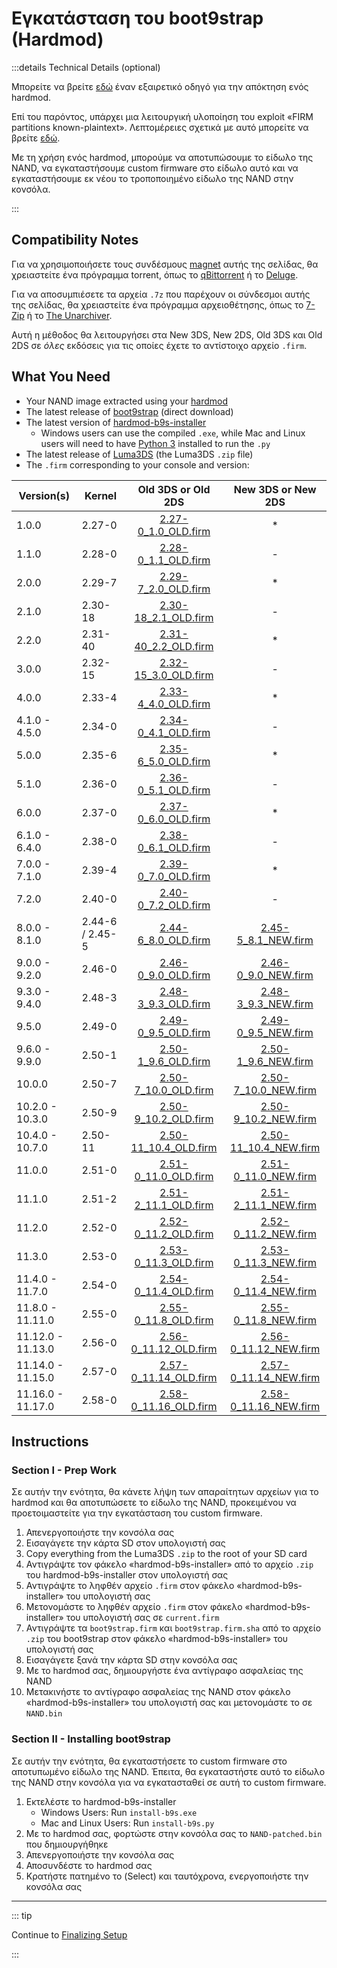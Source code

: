 # Εγκατάσταση του boot9strap (Hardmod)

:::details Technical Details (optional)

Μπορείτε να βρείτε [εδώ](https://gbatemp.net/threads/414498/) έναν εξαιρετικό οδηγό για την απόκτηση ενός hardmod.

Επί του παρόντος, υπάρχει μια λειτουργική υλοποίηση του exploit «FIRM partitions known-plaintext». Λεπτομέρειες σχετικά με αυτό μπορείτε να βρείτε [εδώ](https://www.3dbrew.org/wiki/3DS_System_Flaws).

Με τη χρήση ενός hardmod, μπορούμε να αποτυπώσουμε το είδωλο της NAND, να εγκαταστήσουμε custom firmware στο είδωλο αυτό και να εγκαταστήσουμε εκ νέου το τροποποιημένο είδωλο της NAND στην κονσόλα.

:::

## Compatibility Notes

Για να χρησιμοποιήσετε τους συνδέσμους [magnet](https://wikipedia.org/wiki/Magnet_URI_scheme) αυτής της σελίδας, θα χρειαστείτε ένα πρόγραμμα torrent, όπως το [qBittorrent](https://www.qbittorrent.org/download.php) ή το [Deluge](http://dev.deluge-torrent.org/wiki/Download).

Για να αποσυμπιέσετε τα αρχεία `.7z` που παρέχουν οι σύνδεσμοι αυτής της σελίδας, θα χρειαστείτε ένα πρόγραμμα αρχειοθέτησης, όπως το [7-Zip](http://www.7-zip.org/) ή το [The Unarchiver](https://theunarchiver.com/).

Αυτή η μέθοδος θα λειτουργήσει στα New 3DS, New 2DS, Old 3DS και Old 2DS σε _όλες_ εκδόσεις για τις οποίες έχετε το αντίστοιχο αρχείο `.firm`.

## What You Need

- Your NAND image extracted using your [hardmod](https://gbatemp.net/threads/414498/)
- The latest release of [boot9strap](https://github.com/SciresM/boot9strap/releases/download/1.4/boot9strap-1.4.zip) (direct download)
- The latest version of [hardmod-b9s-installer](https://github.com/ihaveamac/hardmod-b9s-installer/releases/latest)
  - Windows users can use the compiled `.exe`, while Mac and Linux users will need to have [Python 3](https://www.python.org/downloads/) installed to run the `.py`
- The latest release of [Luma3DS](https://github.com/LumaTeam/Luma3DS/releases/latest) (the Luma3DS `.zip` file)
- The `.firm` corresponding to your console and version:

| Version(s)                                                     | Kernel                                          |                                                                                                                                                                                                                                                                                                                                                                                                                                                                                                                                                                                                                                                                               Old 3DS or Old 2DS                                                                                                                                                                                                                                                                                                                                                                                                                                                                                                                                                                                                                                                                              |                                                                                                                                                                                                                                                                                                                                                                                                                                                                                                                                                                                                                                                                               New 3DS or New 2DS                                                                                                                                                                                                                                                                                                                                                                                                                                                                                                                                                                                                                                                                              |
| --------------------------------------------------------------------------------- | ----------------------------------------------- | :---------------------------------------------------------------------------------------------------------------------------------------------------------------------------------------------------------------------------------------------------------------------------------------------------------------------------------------------------------------------------------------------------------------------------------------------------------------------------------------------------------------------------------------------------------------------------------------------------------------------------------------------------------------------------------------------------------------------------------------------------------------------------------------------------------------------------------------------------------------------------------------------------------------------------------------------------------------------------------------------------------------------------------------------------------------------------------------------------------------------------------------------------------------------------------------------------------------------------------------------------------------------------------------------------------------------------------------------------------------------------: | :---------------------------------------------------------------------------------------------------------------------------------------------------------------------------------------------------------------------------------------------------------------------------------------------------------------------------------------------------------------------------------------------------------------------------------------------------------------------------------------------------------------------------------------------------------------------------------------------------------------------------------------------------------------------------------------------------------------------------------------------------------------------------------------------------------------------------------------------------------------------------------------------------------------------------------------------------------------------------------------------------------------------------------------------------------------------------------------------------------------------------------------------------------------------------------------------------------------------------------------------------------------------------------------------------------------------------------------------------------------------------: |
| 1.0.0                                             | 2.27-0                          |                                            [2.27-0_1.0_OLD.firm](magnet:?xt=urn:btih:5c86edc67a1827991567b3c326a4182b66647d07\&dn=2.27-0_1.0_OLD.firm\&tr=udp%3a%2f%2fopen.tracker.cl%3a1337%2fannounce\&tr=udp%3a%2f%2ftracker.opentrackr.org%3a1337%2fannounce\&tr=udp%3a%2f%2f9.rarbg.com%3a2810%2fannounce\&tr=udp%3a%2f%2fexodus.desync.com%3a6969%2fannounce\&tr=udp%3a%2f%2fwww.torrent.eu.org%3a451%2fannounce\&tr=udp%3a%2f%2ftracker.torrent.eu.org%3a451%2fannounce\&tr=udp%3a%2f%2ftracker.tiny-vps.com%3a6969%2fannounce\&tr=udp%3a%2f%2ftracker.pomf.se%3a80%2fannounce\&tr=udp%3a%2f%2ftracker.openbittorrent.com%3a6969%2fannounce\&tr=udp%3a%2f%2ftracker.moeking.me%3a6969%2fannounce\&tr=udp%3a%2f%2ftracker.dler.org%3a6969%2fannounce\&tr=udp%3a%2f%2ftracker.bitsearch.to%3a1337%2fannounce\&tr=udp%3a%2f%2ftracker-udp.gbitt.info%3a80%2fannounce\&tr=udp%3a%2f%2fretracker.netbynet.ru%3a2710%2fannounce\&tr=udp%3a%2f%2fretracker.lanta-net.ru%3a2710%2fannounce\&tr=udp%3a%2f%2fopentor.org%3a2710%2fannounce\&tr=udp%3a%2f%2fopen.stealth.si%3a80%2fannounce\&tr=udp%3a%2f%2fmts.tvbit.co%3a6969%2fannounce\&tr=udp%3a%2f%2fexplodie.org%3a6969%2fannounce\&tr=udp%3a%2f%2fbt2.archive.org%3a6969%2fannounce)                                            |                                                                                                                                                                                                                                                                                                                                                                                                                                                                                                                                                                                                                                                                                       *                                                                                                                                                                                                                                                                                                                                                                                                                                                                                                                                                                                                                                                                                       |
| 1.1.0                                             | 2.28-0                          |                                            [2.28-0_1.1_OLD.firm](magnet:?xt=urn:btih:7c7696ff18e7d83a638b9c80f83052f763fb0fa5\&dn=2.28-0_1.1_OLD.firm\&tr=udp%3a%2f%2fopen.tracker.cl%3a1337%2fannounce\&tr=udp%3a%2f%2ftracker.opentrackr.org%3a1337%2fannounce\&tr=udp%3a%2f%2f9.rarbg.com%3a2810%2fannounce\&tr=udp%3a%2f%2fexodus.desync.com%3a6969%2fannounce\&tr=udp%3a%2f%2fwww.torrent.eu.org%3a451%2fannounce\&tr=udp%3a%2f%2ftracker.torrent.eu.org%3a451%2fannounce\&tr=udp%3a%2f%2ftracker.tiny-vps.com%3a6969%2fannounce\&tr=udp%3a%2f%2ftracker.pomf.se%3a80%2fannounce\&tr=udp%3a%2f%2ftracker.openbittorrent.com%3a6969%2fannounce\&tr=udp%3a%2f%2ftracker.moeking.me%3a6969%2fannounce\&tr=udp%3a%2f%2ftracker.dler.org%3a6969%2fannounce\&tr=udp%3a%2f%2ftracker.bitsearch.to%3a1337%2fannounce\&tr=udp%3a%2f%2ftracker-udp.gbitt.info%3a80%2fannounce\&tr=udp%3a%2f%2fretracker.netbynet.ru%3a2710%2fannounce\&tr=udp%3a%2f%2fretracker.lanta-net.ru%3a2710%2fannounce\&tr=udp%3a%2f%2fopentor.org%3a2710%2fannounce\&tr=udp%3a%2f%2fopen.stealth.si%3a80%2fannounce\&tr=udp%3a%2f%2fmts.tvbit.co%3a6969%2fannounce\&tr=udp%3a%2f%2fexplodie.org%3a6969%2fannounce\&tr=udp%3a%2f%2fbt2.archive.org%3a6969%2fannounce)                                            |                                                                                                                                                                                                                                                                                                                                                                                                                                                                                                                                                                                                                                                                                       -                                                                                                                                                                                                                                                                                                                                                                                                                                                                                                                                                                                                                                                                                       |
| 2.0.0                                             | 2.29-7                          |                                            [2.29-7_2.0_OLD.firm](magnet:?xt=urn:btih:9ba9245a8cc22ddf9f4cd22d7572b443efd47b2d\&dn=2.29-7_2.0_OLD.firm\&tr=udp%3a%2f%2fopen.tracker.cl%3a1337%2fannounce\&tr=udp%3a%2f%2ftracker.opentrackr.org%3a1337%2fannounce\&tr=udp%3a%2f%2f9.rarbg.com%3a2810%2fannounce\&tr=udp%3a%2f%2fexodus.desync.com%3a6969%2fannounce\&tr=udp%3a%2f%2fwww.torrent.eu.org%3a451%2fannounce\&tr=udp%3a%2f%2ftracker.torrent.eu.org%3a451%2fannounce\&tr=udp%3a%2f%2ftracker.tiny-vps.com%3a6969%2fannounce\&tr=udp%3a%2f%2ftracker.pomf.se%3a80%2fannounce\&tr=udp%3a%2f%2ftracker.openbittorrent.com%3a6969%2fannounce\&tr=udp%3a%2f%2ftracker.moeking.me%3a6969%2fannounce\&tr=udp%3a%2f%2ftracker.dler.org%3a6969%2fannounce\&tr=udp%3a%2f%2ftracker.bitsearch.to%3a1337%2fannounce\&tr=udp%3a%2f%2ftracker-udp.gbitt.info%3a80%2fannounce\&tr=udp%3a%2f%2fretracker.netbynet.ru%3a2710%2fannounce\&tr=udp%3a%2f%2fretracker.lanta-net.ru%3a2710%2fannounce\&tr=udp%3a%2f%2fopentor.org%3a2710%2fannounce\&tr=udp%3a%2f%2fopen.stealth.si%3a80%2fannounce\&tr=udp%3a%2f%2fmts.tvbit.co%3a6969%2fannounce\&tr=udp%3a%2f%2fexplodie.org%3a6969%2fannounce\&tr=udp%3a%2f%2fbt2.archive.org%3a6969%2fannounce)                                            |                                                                                                                                                                                                                                                                                                                                                                                                                                                                                                                                                                                                                                                                                       *                                                                                                                                                                                                                                                                                                                                                                                                                                                                                                                                                                                                                                                                                       |
| 2.1.0                                             | 2.30-18                         |                                           [2.30-18_2.1_OLD.firm](magnet:?xt=urn:btih:3584e44a83fc0e9c9e1bd31e38982b2bd62b9436\&dn=2.30-18_2.1_OLD.firm\&tr=udp%3a%2f%2fopen.tracker.cl%3a1337%2fannounce\&tr=udp%3a%2f%2ftracker.opentrackr.org%3a1337%2fannounce\&tr=udp%3a%2f%2f9.rarbg.com%3a2810%2fannounce\&tr=udp%3a%2f%2fexodus.desync.com%3a6969%2fannounce\&tr=udp%3a%2f%2fwww.torrent.eu.org%3a451%2fannounce\&tr=udp%3a%2f%2ftracker.torrent.eu.org%3a451%2fannounce\&tr=udp%3a%2f%2ftracker.tiny-vps.com%3a6969%2fannounce\&tr=udp%3a%2f%2ftracker.pomf.se%3a80%2fannounce\&tr=udp%3a%2f%2ftracker.openbittorrent.com%3a6969%2fannounce\&tr=udp%3a%2f%2ftracker.moeking.me%3a6969%2fannounce\&tr=udp%3a%2f%2ftracker.dler.org%3a6969%2fannounce\&tr=udp%3a%2f%2ftracker.bitsearch.to%3a1337%2fannounce\&tr=udp%3a%2f%2ftracker-udp.gbitt.info%3a80%2fannounce\&tr=udp%3a%2f%2fretracker.netbynet.ru%3a2710%2fannounce\&tr=udp%3a%2f%2fretracker.lanta-net.ru%3a2710%2fannounce\&tr=udp%3a%2f%2fopentor.org%3a2710%2fannounce\&tr=udp%3a%2f%2fopen.stealth.si%3a80%2fannounce\&tr=udp%3a%2f%2fmts.tvbit.co%3a6969%2fannounce\&tr=udp%3a%2f%2fexplodie.org%3a6969%2fannounce\&tr=udp%3a%2f%2fbt2.archive.org%3a6969%2fannounce)                                           |                                                                                                                                                                                                                                                                                                                                                                                                                                                                                                                                                                                                                                                                                       -                                                                                                                                                                                                                                                                                                                                                                                                                                                                                                                                                                                                                                                                                       |
| 2.2.0                                             | 2.31-40                         |                                           [2.31-40_2.2_OLD.firm](magnet:?xt=urn:btih:b5148ff900e14710494965f173f16d3a05c6b072\&dn=2.31-40_2.2_OLD.firm\&tr=udp%3a%2f%2fopen.tracker.cl%3a1337%2fannounce\&tr=udp%3a%2f%2ftracker.opentrackr.org%3a1337%2fannounce\&tr=udp%3a%2f%2f9.rarbg.com%3a2810%2fannounce\&tr=udp%3a%2f%2fexodus.desync.com%3a6969%2fannounce\&tr=udp%3a%2f%2fwww.torrent.eu.org%3a451%2fannounce\&tr=udp%3a%2f%2ftracker.torrent.eu.org%3a451%2fannounce\&tr=udp%3a%2f%2ftracker.tiny-vps.com%3a6969%2fannounce\&tr=udp%3a%2f%2ftracker.pomf.se%3a80%2fannounce\&tr=udp%3a%2f%2ftracker.openbittorrent.com%3a6969%2fannounce\&tr=udp%3a%2f%2ftracker.moeking.me%3a6969%2fannounce\&tr=udp%3a%2f%2ftracker.dler.org%3a6969%2fannounce\&tr=udp%3a%2f%2ftracker.bitsearch.to%3a1337%2fannounce\&tr=udp%3a%2f%2ftracker-udp.gbitt.info%3a80%2fannounce\&tr=udp%3a%2f%2fretracker.netbynet.ru%3a2710%2fannounce\&tr=udp%3a%2f%2fretracker.lanta-net.ru%3a2710%2fannounce\&tr=udp%3a%2f%2fopentor.org%3a2710%2fannounce\&tr=udp%3a%2f%2fopen.stealth.si%3a80%2fannounce\&tr=udp%3a%2f%2fmts.tvbit.co%3a6969%2fannounce\&tr=udp%3a%2f%2fexplodie.org%3a6969%2fannounce\&tr=udp%3a%2f%2fbt2.archive.org%3a6969%2fannounce)                                           |                                                                                                                                                                                                                                                                                                                                                                                                                                                                                                                                                                                                                                                                                       *                                                                                                                                                                                                                                                                                                                                                                                                                                                                                                                                                                                                                                                                                       |
| 3.0.0                                             | 2.32-15                         |                                           [2.32-15_3.0_OLD.firm](magnet:?xt=urn:btih:43034e15ae11eb2faccfd3148f4283bedd2eeb88\&dn=2.32-15_3.0_OLD.firm\&tr=udp%3a%2f%2fopen.tracker.cl%3a1337%2fannounce\&tr=udp%3a%2f%2ftracker.opentrackr.org%3a1337%2fannounce\&tr=udp%3a%2f%2f9.rarbg.com%3a2810%2fannounce\&tr=udp%3a%2f%2fexodus.desync.com%3a6969%2fannounce\&tr=udp%3a%2f%2fwww.torrent.eu.org%3a451%2fannounce\&tr=udp%3a%2f%2ftracker.torrent.eu.org%3a451%2fannounce\&tr=udp%3a%2f%2ftracker.tiny-vps.com%3a6969%2fannounce\&tr=udp%3a%2f%2ftracker.pomf.se%3a80%2fannounce\&tr=udp%3a%2f%2ftracker.openbittorrent.com%3a6969%2fannounce\&tr=udp%3a%2f%2ftracker.moeking.me%3a6969%2fannounce\&tr=udp%3a%2f%2ftracker.dler.org%3a6969%2fannounce\&tr=udp%3a%2f%2ftracker.bitsearch.to%3a1337%2fannounce\&tr=udp%3a%2f%2ftracker-udp.gbitt.info%3a80%2fannounce\&tr=udp%3a%2f%2fretracker.netbynet.ru%3a2710%2fannounce\&tr=udp%3a%2f%2fretracker.lanta-net.ru%3a2710%2fannounce\&tr=udp%3a%2f%2fopentor.org%3a2710%2fannounce\&tr=udp%3a%2f%2fopen.stealth.si%3a80%2fannounce\&tr=udp%3a%2f%2fmts.tvbit.co%3a6969%2fannounce\&tr=udp%3a%2f%2fexplodie.org%3a6969%2fannounce\&tr=udp%3a%2f%2fbt2.archive.org%3a6969%2fannounce)                                           |                                                                                                                                                                                                                                                                                                                                                                                                                                                                                                                                                                                                                                                                                       -                                                                                                                                                                                                                                                                                                                                                                                                                                                                                                                                                                                                                                                                                       |
| 4.0.0                                             | 2.33-4                          |                                            [2.33-4_4.0_OLD.firm](magnet:?xt=urn:btih:a86afa2f784335446b6b9feebd5eb887a3bd2067\&dn=2.33-4_4.0_OLD.firm\&tr=udp%3a%2f%2fopen.tracker.cl%3a1337%2fannounce\&tr=udp%3a%2f%2ftracker.opentrackr.org%3a1337%2fannounce\&tr=udp%3a%2f%2f9.rarbg.com%3a2810%2fannounce\&tr=udp%3a%2f%2fexodus.desync.com%3a6969%2fannounce\&tr=udp%3a%2f%2fwww.torrent.eu.org%3a451%2fannounce\&tr=udp%3a%2f%2ftracker.torrent.eu.org%3a451%2fannounce\&tr=udp%3a%2f%2ftracker.tiny-vps.com%3a6969%2fannounce\&tr=udp%3a%2f%2ftracker.pomf.se%3a80%2fannounce\&tr=udp%3a%2f%2ftracker.openbittorrent.com%3a6969%2fannounce\&tr=udp%3a%2f%2ftracker.moeking.me%3a6969%2fannounce\&tr=udp%3a%2f%2ftracker.dler.org%3a6969%2fannounce\&tr=udp%3a%2f%2ftracker.bitsearch.to%3a1337%2fannounce\&tr=udp%3a%2f%2ftracker-udp.gbitt.info%3a80%2fannounce\&tr=udp%3a%2f%2fretracker.netbynet.ru%3a2710%2fannounce\&tr=udp%3a%2f%2fretracker.lanta-net.ru%3a2710%2fannounce\&tr=udp%3a%2f%2fopentor.org%3a2710%2fannounce\&tr=udp%3a%2f%2fopen.stealth.si%3a80%2fannounce\&tr=udp%3a%2f%2fmts.tvbit.co%3a6969%2fannounce\&tr=udp%3a%2f%2fexplodie.org%3a6969%2fannounce\&tr=udp%3a%2f%2fbt2.archive.org%3a6969%2fannounce)                                            |                                                                                                                                                                                                                                                                                                                                                                                                                                                                                                                                                                                                                                                                                       *                                                                                                                                                                                                                                                                                                                                                                                                                                                                                                                                                                                                                                                                                       |
| 4.1.0 - 4.5.0     | 2.34-0                          |                                            [2.34-0_4.1_OLD.firm](magnet:?xt=urn:btih:5e66281b3be1e7a26830e13357e9a3a998c12e11\&dn=2.34-0_4.1_OLD.firm\&tr=udp%3a%2f%2fopen.tracker.cl%3a1337%2fannounce\&tr=udp%3a%2f%2ftracker.opentrackr.org%3a1337%2fannounce\&tr=udp%3a%2f%2f9.rarbg.com%3a2810%2fannounce\&tr=udp%3a%2f%2fexodus.desync.com%3a6969%2fannounce\&tr=udp%3a%2f%2fwww.torrent.eu.org%3a451%2fannounce\&tr=udp%3a%2f%2ftracker.torrent.eu.org%3a451%2fannounce\&tr=udp%3a%2f%2ftracker.tiny-vps.com%3a6969%2fannounce\&tr=udp%3a%2f%2ftracker.pomf.se%3a80%2fannounce\&tr=udp%3a%2f%2ftracker.openbittorrent.com%3a6969%2fannounce\&tr=udp%3a%2f%2ftracker.moeking.me%3a6969%2fannounce\&tr=udp%3a%2f%2ftracker.dler.org%3a6969%2fannounce\&tr=udp%3a%2f%2ftracker.bitsearch.to%3a1337%2fannounce\&tr=udp%3a%2f%2ftracker-udp.gbitt.info%3a80%2fannounce\&tr=udp%3a%2f%2fretracker.netbynet.ru%3a2710%2fannounce\&tr=udp%3a%2f%2fretracker.lanta-net.ru%3a2710%2fannounce\&tr=udp%3a%2f%2fopentor.org%3a2710%2fannounce\&tr=udp%3a%2f%2fopen.stealth.si%3a80%2fannounce\&tr=udp%3a%2f%2fmts.tvbit.co%3a6969%2fannounce\&tr=udp%3a%2f%2fexplodie.org%3a6969%2fannounce\&tr=udp%3a%2f%2fbt2.archive.org%3a6969%2fannounce)                                            |                                                                                                                                                                                                                                                                                                                                                                                                                                                                                                                                                                                                                                                                                       -                                                                                                                                                                                                                                                                                                                                                                                                                                                                                                                                                                                                                                                                                       |
| 5.0.0                                             | 2.35-6                          |                                            [2.35-6_5.0_OLD.firm](magnet:?xt=urn:btih:b759e4003e5e16cbffcf894f5ec968628eb2a304\&dn=2.35-6_5.0_OLD.firm\&tr=udp%3a%2f%2fopen.tracker.cl%3a1337%2fannounce\&tr=udp%3a%2f%2ftracker.opentrackr.org%3a1337%2fannounce\&tr=udp%3a%2f%2f9.rarbg.com%3a2810%2fannounce\&tr=udp%3a%2f%2fexodus.desync.com%3a6969%2fannounce\&tr=udp%3a%2f%2fwww.torrent.eu.org%3a451%2fannounce\&tr=udp%3a%2f%2ftracker.torrent.eu.org%3a451%2fannounce\&tr=udp%3a%2f%2ftracker.tiny-vps.com%3a6969%2fannounce\&tr=udp%3a%2f%2ftracker.pomf.se%3a80%2fannounce\&tr=udp%3a%2f%2ftracker.openbittorrent.com%3a6969%2fannounce\&tr=udp%3a%2f%2ftracker.moeking.me%3a6969%2fannounce\&tr=udp%3a%2f%2ftracker.dler.org%3a6969%2fannounce\&tr=udp%3a%2f%2ftracker.bitsearch.to%3a1337%2fannounce\&tr=udp%3a%2f%2ftracker-udp.gbitt.info%3a80%2fannounce\&tr=udp%3a%2f%2fretracker.netbynet.ru%3a2710%2fannounce\&tr=udp%3a%2f%2fretracker.lanta-net.ru%3a2710%2fannounce\&tr=udp%3a%2f%2fopentor.org%3a2710%2fannounce\&tr=udp%3a%2f%2fopen.stealth.si%3a80%2fannounce\&tr=udp%3a%2f%2fmts.tvbit.co%3a6969%2fannounce\&tr=udp%3a%2f%2fexplodie.org%3a6969%2fannounce\&tr=udp%3a%2f%2fbt2.archive.org%3a6969%2fannounce)                                            |                                                                                                                                                                                                                                                                                                                                                                                                                                                                                                                                                                                                                                                                                       *                                                                                                                                                                                                                                                                                                                                                                                                                                                                                                                                                                                                                                                                                       |
| 5.1.0                                             | 2.36-0                          |                                            [2.36-0_5.1_OLD.firm](magnet:?xt=urn:btih:7e6ec0fcb79928cfd2073196ee97755d27cbb9c8\&dn=2.36-0_5.1_OLD.firm\&tr=udp%3a%2f%2fopen.tracker.cl%3a1337%2fannounce\&tr=udp%3a%2f%2ftracker.opentrackr.org%3a1337%2fannounce\&tr=udp%3a%2f%2f9.rarbg.com%3a2810%2fannounce\&tr=udp%3a%2f%2fexodus.desync.com%3a6969%2fannounce\&tr=udp%3a%2f%2fwww.torrent.eu.org%3a451%2fannounce\&tr=udp%3a%2f%2ftracker.torrent.eu.org%3a451%2fannounce\&tr=udp%3a%2f%2ftracker.tiny-vps.com%3a6969%2fannounce\&tr=udp%3a%2f%2ftracker.pomf.se%3a80%2fannounce\&tr=udp%3a%2f%2ftracker.openbittorrent.com%3a6969%2fannounce\&tr=udp%3a%2f%2ftracker.moeking.me%3a6969%2fannounce\&tr=udp%3a%2f%2ftracker.dler.org%3a6969%2fannounce\&tr=udp%3a%2f%2ftracker.bitsearch.to%3a1337%2fannounce\&tr=udp%3a%2f%2ftracker-udp.gbitt.info%3a80%2fannounce\&tr=udp%3a%2f%2fretracker.netbynet.ru%3a2710%2fannounce\&tr=udp%3a%2f%2fretracker.lanta-net.ru%3a2710%2fannounce\&tr=udp%3a%2f%2fopentor.org%3a2710%2fannounce\&tr=udp%3a%2f%2fopen.stealth.si%3a80%2fannounce\&tr=udp%3a%2f%2fmts.tvbit.co%3a6969%2fannounce\&tr=udp%3a%2f%2fexplodie.org%3a6969%2fannounce\&tr=udp%3a%2f%2fbt2.archive.org%3a6969%2fannounce)                                            |                                                                                                                                                                                                                                                                                                                                                                                                                                                                                                                                                                                                                                                                                       -                                                                                                                                                                                                                                                                                                                                                                                                                                                                                                                                                                                                                                                                                       |
| 6.0.0                                             | 2.37-0                          |                                            [2.37-0_6.0_OLD.firm](magnet:?xt=urn:btih:2d99d3d742bdf5579817adf6906a619cb901c7f0\&dn=2.37-0_6.0_OLD.firm\&tr=udp%3a%2f%2fopen.tracker.cl%3a1337%2fannounce\&tr=udp%3a%2f%2ftracker.opentrackr.org%3a1337%2fannounce\&tr=udp%3a%2f%2f9.rarbg.com%3a2810%2fannounce\&tr=udp%3a%2f%2fexodus.desync.com%3a6969%2fannounce\&tr=udp%3a%2f%2fwww.torrent.eu.org%3a451%2fannounce\&tr=udp%3a%2f%2ftracker.torrent.eu.org%3a451%2fannounce\&tr=udp%3a%2f%2ftracker.tiny-vps.com%3a6969%2fannounce\&tr=udp%3a%2f%2ftracker.pomf.se%3a80%2fannounce\&tr=udp%3a%2f%2ftracker.openbittorrent.com%3a6969%2fannounce\&tr=udp%3a%2f%2ftracker.moeking.me%3a6969%2fannounce\&tr=udp%3a%2f%2ftracker.dler.org%3a6969%2fannounce\&tr=udp%3a%2f%2ftracker.bitsearch.to%3a1337%2fannounce\&tr=udp%3a%2f%2ftracker-udp.gbitt.info%3a80%2fannounce\&tr=udp%3a%2f%2fretracker.netbynet.ru%3a2710%2fannounce\&tr=udp%3a%2f%2fretracker.lanta-net.ru%3a2710%2fannounce\&tr=udp%3a%2f%2fopentor.org%3a2710%2fannounce\&tr=udp%3a%2f%2fopen.stealth.si%3a80%2fannounce\&tr=udp%3a%2f%2fmts.tvbit.co%3a6969%2fannounce\&tr=udp%3a%2f%2fexplodie.org%3a6969%2fannounce\&tr=udp%3a%2f%2fbt2.archive.org%3a6969%2fannounce)                                            |                                                                                                                                                                                                                                                                                                                                                                                                                                                                                                                                                                                                                                                                                       *                                                                                                                                                                                                                                                                                                                                                                                                                                                                                                                                                                                                                                                                                       |
| 6.1.0 - 6.4.0     | 2.38-0                          |                                            [2.38-0_6.1_OLD.firm](magnet:?xt=urn:btih:79dfcc3c12147f30b0d32acf47059c64cc530ab7\&dn=2.38-0_6.1_OLD.firm\&tr=udp%3a%2f%2fopen.tracker.cl%3a1337%2fannounce\&tr=udp%3a%2f%2ftracker.opentrackr.org%3a1337%2fannounce\&tr=udp%3a%2f%2f9.rarbg.com%3a2810%2fannounce\&tr=udp%3a%2f%2fexodus.desync.com%3a6969%2fannounce\&tr=udp%3a%2f%2fwww.torrent.eu.org%3a451%2fannounce\&tr=udp%3a%2f%2ftracker.torrent.eu.org%3a451%2fannounce\&tr=udp%3a%2f%2ftracker.tiny-vps.com%3a6969%2fannounce\&tr=udp%3a%2f%2ftracker.pomf.se%3a80%2fannounce\&tr=udp%3a%2f%2ftracker.openbittorrent.com%3a6969%2fannounce\&tr=udp%3a%2f%2ftracker.moeking.me%3a6969%2fannounce\&tr=udp%3a%2f%2ftracker.dler.org%3a6969%2fannounce\&tr=udp%3a%2f%2ftracker.bitsearch.to%3a1337%2fannounce\&tr=udp%3a%2f%2ftracker-udp.gbitt.info%3a80%2fannounce\&tr=udp%3a%2f%2fretracker.netbynet.ru%3a2710%2fannounce\&tr=udp%3a%2f%2fretracker.lanta-net.ru%3a2710%2fannounce\&tr=udp%3a%2f%2fopentor.org%3a2710%2fannounce\&tr=udp%3a%2f%2fopen.stealth.si%3a80%2fannounce\&tr=udp%3a%2f%2fmts.tvbit.co%3a6969%2fannounce\&tr=udp%3a%2f%2fexplodie.org%3a6969%2fannounce\&tr=udp%3a%2f%2fbt2.archive.org%3a6969%2fannounce)                                            |                                                                                                                                                                                                                                                                                                                                                                                                                                                                                                                                                                                                                                                                                       -                                                                                                                                                                                                                                                                                                                                                                                                                                                                                                                                                                                                                                                                                       |
| 7.0.0 - 7.1.0     | 2.39-4                          |                                            [2.39-0_7.0_OLD.firm](magnet:?xt=urn:btih:7e11151de6873de92eae0c1052fe5b88ccda0c07\&dn=2.39-0_7.0_OLD.firm\&tr=udp%3a%2f%2fopen.tracker.cl%3a1337%2fannounce\&tr=udp%3a%2f%2ftracker.opentrackr.org%3a1337%2fannounce\&tr=udp%3a%2f%2f9.rarbg.com%3a2810%2fannounce\&tr=udp%3a%2f%2fexodus.desync.com%3a6969%2fannounce\&tr=udp%3a%2f%2fwww.torrent.eu.org%3a451%2fannounce\&tr=udp%3a%2f%2ftracker.torrent.eu.org%3a451%2fannounce\&tr=udp%3a%2f%2ftracker.tiny-vps.com%3a6969%2fannounce\&tr=udp%3a%2f%2ftracker.pomf.se%3a80%2fannounce\&tr=udp%3a%2f%2ftracker.openbittorrent.com%3a6969%2fannounce\&tr=udp%3a%2f%2ftracker.moeking.me%3a6969%2fannounce\&tr=udp%3a%2f%2ftracker.dler.org%3a6969%2fannounce\&tr=udp%3a%2f%2ftracker.bitsearch.to%3a1337%2fannounce\&tr=udp%3a%2f%2ftracker-udp.gbitt.info%3a80%2fannounce\&tr=udp%3a%2f%2fretracker.netbynet.ru%3a2710%2fannounce\&tr=udp%3a%2f%2fretracker.lanta-net.ru%3a2710%2fannounce\&tr=udp%3a%2f%2fopentor.org%3a2710%2fannounce\&tr=udp%3a%2f%2fopen.stealth.si%3a80%2fannounce\&tr=udp%3a%2f%2fmts.tvbit.co%3a6969%2fannounce\&tr=udp%3a%2f%2fexplodie.org%3a6969%2fannounce\&tr=udp%3a%2f%2fbt2.archive.org%3a6969%2fannounce)                                            |                                                                                                                                                                                                                                                                                                                                                                                                                                                                                                                                                                                                                                                                                       *                                                                                                                                                                                                                                                                                                                                                                                                                                                                                                                                                                                                                                                                                       |
| 7.2.0                                             | 2.40-0                          |                                            [2.40-0_7.2_OLD.firm](magnet:?xt=urn:btih:29a648302eb6b3833858a289147c78608622695b\&dn=2.40-0_7.2_OLD.firm\&tr=udp%3a%2f%2fopen.tracker.cl%3a1337%2fannounce\&tr=udp%3a%2f%2ftracker.opentrackr.org%3a1337%2fannounce\&tr=udp%3a%2f%2f9.rarbg.com%3a2810%2fannounce\&tr=udp%3a%2f%2fexodus.desync.com%3a6969%2fannounce\&tr=udp%3a%2f%2fwww.torrent.eu.org%3a451%2fannounce\&tr=udp%3a%2f%2ftracker.torrent.eu.org%3a451%2fannounce\&tr=udp%3a%2f%2ftracker.tiny-vps.com%3a6969%2fannounce\&tr=udp%3a%2f%2ftracker.pomf.se%3a80%2fannounce\&tr=udp%3a%2f%2ftracker.openbittorrent.com%3a6969%2fannounce\&tr=udp%3a%2f%2ftracker.moeking.me%3a6969%2fannounce\&tr=udp%3a%2f%2ftracker.dler.org%3a6969%2fannounce\&tr=udp%3a%2f%2ftracker.bitsearch.to%3a1337%2fannounce\&tr=udp%3a%2f%2ftracker-udp.gbitt.info%3a80%2fannounce\&tr=udp%3a%2f%2fretracker.netbynet.ru%3a2710%2fannounce\&tr=udp%3a%2f%2fretracker.lanta-net.ru%3a2710%2fannounce\&tr=udp%3a%2f%2fopentor.org%3a2710%2fannounce\&tr=udp%3a%2f%2fopen.stealth.si%3a80%2fannounce\&tr=udp%3a%2f%2fmts.tvbit.co%3a6969%2fannounce\&tr=udp%3a%2f%2fexplodie.org%3a6969%2fannounce\&tr=udp%3a%2f%2fbt2.archive.org%3a6969%2fannounce)                                            |                                                                                                                                                                                                                                                                                                                                                                                                                                                                                                                                                                                                                                                                                       -                                                                                                                                                                                                                                                                                                                                                                                                                                                                                                                                                                                                                                                                                       |
| 8.0.0 - 8.1.0     | 2.44-6 / 2.45-5 |                                            [2.44-6_8.0_OLD.firm](magnet:?xt=urn:btih:d07a3cc54ab50da5a1294727e5974b681417a90d\&dn=2.44-6_8.0_OLD.firm\&tr=udp%3a%2f%2fopen.tracker.cl%3a1337%2fannounce\&tr=udp%3a%2f%2ftracker.opentrackr.org%3a1337%2fannounce\&tr=udp%3a%2f%2f9.rarbg.com%3a2810%2fannounce\&tr=udp%3a%2f%2fexodus.desync.com%3a6969%2fannounce\&tr=udp%3a%2f%2fwww.torrent.eu.org%3a451%2fannounce\&tr=udp%3a%2f%2ftracker.torrent.eu.org%3a451%2fannounce\&tr=udp%3a%2f%2ftracker.tiny-vps.com%3a6969%2fannounce\&tr=udp%3a%2f%2ftracker.pomf.se%3a80%2fannounce\&tr=udp%3a%2f%2ftracker.openbittorrent.com%3a6969%2fannounce\&tr=udp%3a%2f%2ftracker.moeking.me%3a6969%2fannounce\&tr=udp%3a%2f%2ftracker.dler.org%3a6969%2fannounce\&tr=udp%3a%2f%2ftracker.bitsearch.to%3a1337%2fannounce\&tr=udp%3a%2f%2ftracker-udp.gbitt.info%3a80%2fannounce\&tr=udp%3a%2f%2fretracker.netbynet.ru%3a2710%2fannounce\&tr=udp%3a%2f%2fretracker.lanta-net.ru%3a2710%2fannounce\&tr=udp%3a%2f%2fopentor.org%3a2710%2fannounce\&tr=udp%3a%2f%2fopen.stealth.si%3a80%2fannounce\&tr=udp%3a%2f%2fmts.tvbit.co%3a6969%2fannounce\&tr=udp%3a%2f%2fexplodie.org%3a6969%2fannounce\&tr=udp%3a%2f%2fbt2.archive.org%3a6969%2fannounce)                                            |                                            [2.45-5_8.1_NEW.firm](magnet:?xt=urn:btih:bab35d663d1316e037985b002becd47f187f0f31\&dn=2.45-5_8.1_NEW.firm\&tr=udp%3a%2f%2fopen.tracker.cl%3a1337%2fannounce\&tr=udp%3a%2f%2ftracker.opentrackr.org%3a1337%2fannounce\&tr=udp%3a%2f%2f9.rarbg.com%3a2810%2fannounce\&tr=udp%3a%2f%2fexodus.desync.com%3a6969%2fannounce\&tr=udp%3a%2f%2fwww.torrent.eu.org%3a451%2fannounce\&tr=udp%3a%2f%2ftracker.torrent.eu.org%3a451%2fannounce\&tr=udp%3a%2f%2ftracker.tiny-vps.com%3a6969%2fannounce\&tr=udp%3a%2f%2ftracker.pomf.se%3a80%2fannounce\&tr=udp%3a%2f%2ftracker.openbittorrent.com%3a6969%2fannounce\&tr=udp%3a%2f%2ftracker.moeking.me%3a6969%2fannounce\&tr=udp%3a%2f%2ftracker.dler.org%3a6969%2fannounce\&tr=udp%3a%2f%2ftracker.bitsearch.to%3a1337%2fannounce\&tr=udp%3a%2f%2ftracker-udp.gbitt.info%3a80%2fannounce\&tr=udp%3a%2f%2fretracker.netbynet.ru%3a2710%2fannounce\&tr=udp%3a%2f%2fretracker.lanta-net.ru%3a2710%2fannounce\&tr=udp%3a%2f%2fopentor.org%3a2710%2fannounce\&tr=udp%3a%2f%2fopen.stealth.si%3a80%2fannounce\&tr=udp%3a%2f%2fmts.tvbit.co%3a6969%2fannounce\&tr=udp%3a%2f%2fexplodie.org%3a6969%2fannounce\&tr=udp%3a%2f%2fbt2.archive.org%3a6969%2fannounce)                                            |
| 9.0.0 - 9.2.0     | 2.46-0                          |                                            [2.46-0_9.0_OLD.firm](magnet:?xt=urn:btih:1cda7efdc0b096c64bc2aff09653fb6a94f70802\&dn=2.46-0_9.0_OLD.firm\&tr=udp%3a%2f%2fopen.tracker.cl%3a1337%2fannounce\&tr=udp%3a%2f%2ftracker.opentrackr.org%3a1337%2fannounce\&tr=udp%3a%2f%2f9.rarbg.com%3a2810%2fannounce\&tr=udp%3a%2f%2fexodus.desync.com%3a6969%2fannounce\&tr=udp%3a%2f%2fwww.torrent.eu.org%3a451%2fannounce\&tr=udp%3a%2f%2ftracker.torrent.eu.org%3a451%2fannounce\&tr=udp%3a%2f%2ftracker.tiny-vps.com%3a6969%2fannounce\&tr=udp%3a%2f%2ftracker.pomf.se%3a80%2fannounce\&tr=udp%3a%2f%2ftracker.openbittorrent.com%3a6969%2fannounce\&tr=udp%3a%2f%2ftracker.moeking.me%3a6969%2fannounce\&tr=udp%3a%2f%2ftracker.dler.org%3a6969%2fannounce\&tr=udp%3a%2f%2ftracker.bitsearch.to%3a1337%2fannounce\&tr=udp%3a%2f%2ftracker-udp.gbitt.info%3a80%2fannounce\&tr=udp%3a%2f%2fretracker.netbynet.ru%3a2710%2fannounce\&tr=udp%3a%2f%2fretracker.lanta-net.ru%3a2710%2fannounce\&tr=udp%3a%2f%2fopentor.org%3a2710%2fannounce\&tr=udp%3a%2f%2fopen.stealth.si%3a80%2fannounce\&tr=udp%3a%2f%2fmts.tvbit.co%3a6969%2fannounce\&tr=udp%3a%2f%2fexplodie.org%3a6969%2fannounce\&tr=udp%3a%2f%2fbt2.archive.org%3a6969%2fannounce)                                            |                                            [2.46-0_9.0_NEW.firm](magnet:?xt=urn:btih:62089eda709232a20c03c73064f18714e19476b6\&dn=2.46-0_9.0_NEW.firm\&tr=udp%3a%2f%2fopen.tracker.cl%3a1337%2fannounce\&tr=udp%3a%2f%2ftracker.opentrackr.org%3a1337%2fannounce\&tr=udp%3a%2f%2f9.rarbg.com%3a2810%2fannounce\&tr=udp%3a%2f%2fexodus.desync.com%3a6969%2fannounce\&tr=udp%3a%2f%2fwww.torrent.eu.org%3a451%2fannounce\&tr=udp%3a%2f%2ftracker.torrent.eu.org%3a451%2fannounce\&tr=udp%3a%2f%2ftracker.tiny-vps.com%3a6969%2fannounce\&tr=udp%3a%2f%2ftracker.pomf.se%3a80%2fannounce\&tr=udp%3a%2f%2ftracker.openbittorrent.com%3a6969%2fannounce\&tr=udp%3a%2f%2ftracker.moeking.me%3a6969%2fannounce\&tr=udp%3a%2f%2ftracker.dler.org%3a6969%2fannounce\&tr=udp%3a%2f%2ftracker.bitsearch.to%3a1337%2fannounce\&tr=udp%3a%2f%2ftracker-udp.gbitt.info%3a80%2fannounce\&tr=udp%3a%2f%2fretracker.netbynet.ru%3a2710%2fannounce\&tr=udp%3a%2f%2fretracker.lanta-net.ru%3a2710%2fannounce\&tr=udp%3a%2f%2fopentor.org%3a2710%2fannounce\&tr=udp%3a%2f%2fopen.stealth.si%3a80%2fannounce\&tr=udp%3a%2f%2fmts.tvbit.co%3a6969%2fannounce\&tr=udp%3a%2f%2fexplodie.org%3a6969%2fannounce\&tr=udp%3a%2f%2fbt2.archive.org%3a6969%2fannounce)                                            |
| 9.3.0 - 9.4.0     | 2.48-3                          |                                            [2.48-3_9.3_OLD.firm](magnet:?xt=urn:btih:29aafb4ebf327fbfb3d5ea34183124de156920f8\&dn=2.48-3_9.3_OLD.firm\&tr=udp%3a%2f%2fopen.tracker.cl%3a1337%2fannounce\&tr=udp%3a%2f%2ftracker.opentrackr.org%3a1337%2fannounce\&tr=udp%3a%2f%2f9.rarbg.com%3a2810%2fannounce\&tr=udp%3a%2f%2fexodus.desync.com%3a6969%2fannounce\&tr=udp%3a%2f%2fwww.torrent.eu.org%3a451%2fannounce\&tr=udp%3a%2f%2ftracker.torrent.eu.org%3a451%2fannounce\&tr=udp%3a%2f%2ftracker.tiny-vps.com%3a6969%2fannounce\&tr=udp%3a%2f%2ftracker.pomf.se%3a80%2fannounce\&tr=udp%3a%2f%2ftracker.openbittorrent.com%3a6969%2fannounce\&tr=udp%3a%2f%2ftracker.moeking.me%3a6969%2fannounce\&tr=udp%3a%2f%2ftracker.dler.org%3a6969%2fannounce\&tr=udp%3a%2f%2ftracker.bitsearch.to%3a1337%2fannounce\&tr=udp%3a%2f%2ftracker-udp.gbitt.info%3a80%2fannounce\&tr=udp%3a%2f%2fretracker.netbynet.ru%3a2710%2fannounce\&tr=udp%3a%2f%2fretracker.lanta-net.ru%3a2710%2fannounce\&tr=udp%3a%2f%2fopentor.org%3a2710%2fannounce\&tr=udp%3a%2f%2fopen.stealth.si%3a80%2fannounce\&tr=udp%3a%2f%2fmts.tvbit.co%3a6969%2fannounce\&tr=udp%3a%2f%2fexplodie.org%3a6969%2fannounce\&tr=udp%3a%2f%2fbt2.archive.org%3a6969%2fannounce)                                            |                                            [2.48-3_9.3_NEW.firm](magnet:?xt=urn:btih:778878e336c61f079d7b146c1afc08289a18357e\&dn=2.48-3_9.3_NEW.firm\&tr=udp%3a%2f%2fopen.tracker.cl%3a1337%2fannounce\&tr=udp%3a%2f%2ftracker.opentrackr.org%3a1337%2fannounce\&tr=udp%3a%2f%2f9.rarbg.com%3a2810%2fannounce\&tr=udp%3a%2f%2fexodus.desync.com%3a6969%2fannounce\&tr=udp%3a%2f%2fwww.torrent.eu.org%3a451%2fannounce\&tr=udp%3a%2f%2ftracker.torrent.eu.org%3a451%2fannounce\&tr=udp%3a%2f%2ftracker.tiny-vps.com%3a6969%2fannounce\&tr=udp%3a%2f%2ftracker.pomf.se%3a80%2fannounce\&tr=udp%3a%2f%2ftracker.openbittorrent.com%3a6969%2fannounce\&tr=udp%3a%2f%2ftracker.moeking.me%3a6969%2fannounce\&tr=udp%3a%2f%2ftracker.dler.org%3a6969%2fannounce\&tr=udp%3a%2f%2ftracker.bitsearch.to%3a1337%2fannounce\&tr=udp%3a%2f%2ftracker-udp.gbitt.info%3a80%2fannounce\&tr=udp%3a%2f%2fretracker.netbynet.ru%3a2710%2fannounce\&tr=udp%3a%2f%2fretracker.lanta-net.ru%3a2710%2fannounce\&tr=udp%3a%2f%2fopentor.org%3a2710%2fannounce\&tr=udp%3a%2f%2fopen.stealth.si%3a80%2fannounce\&tr=udp%3a%2f%2fmts.tvbit.co%3a6969%2fannounce\&tr=udp%3a%2f%2fexplodie.org%3a6969%2fannounce\&tr=udp%3a%2f%2fbt2.archive.org%3a6969%2fannounce)                                            |
| 9.5.0                                             | 2.49-0                          |                                            [2.49-0_9.5_OLD.firm](magnet:?xt=urn:btih:b75b9e438ee0d56108d63016b92f67e932103cfb\&dn=2.49-0_9.5_OLD.firm\&tr=udp%3a%2f%2fopen.tracker.cl%3a1337%2fannounce\&tr=udp%3a%2f%2ftracker.opentrackr.org%3a1337%2fannounce\&tr=udp%3a%2f%2f9.rarbg.com%3a2810%2fannounce\&tr=udp%3a%2f%2fexodus.desync.com%3a6969%2fannounce\&tr=udp%3a%2f%2fwww.torrent.eu.org%3a451%2fannounce\&tr=udp%3a%2f%2ftracker.torrent.eu.org%3a451%2fannounce\&tr=udp%3a%2f%2ftracker.tiny-vps.com%3a6969%2fannounce\&tr=udp%3a%2f%2ftracker.pomf.se%3a80%2fannounce\&tr=udp%3a%2f%2ftracker.openbittorrent.com%3a6969%2fannounce\&tr=udp%3a%2f%2ftracker.moeking.me%3a6969%2fannounce\&tr=udp%3a%2f%2ftracker.dler.org%3a6969%2fannounce\&tr=udp%3a%2f%2ftracker.bitsearch.to%3a1337%2fannounce\&tr=udp%3a%2f%2ftracker-udp.gbitt.info%3a80%2fannounce\&tr=udp%3a%2f%2fretracker.netbynet.ru%3a2710%2fannounce\&tr=udp%3a%2f%2fretracker.lanta-net.ru%3a2710%2fannounce\&tr=udp%3a%2f%2fopentor.org%3a2710%2fannounce\&tr=udp%3a%2f%2fopen.stealth.si%3a80%2fannounce\&tr=udp%3a%2f%2fmts.tvbit.co%3a6969%2fannounce\&tr=udp%3a%2f%2fexplodie.org%3a6969%2fannounce\&tr=udp%3a%2f%2fbt2.archive.org%3a6969%2fannounce)                                            |                                            [2.49-0_9.5_NEW.firm](magnet:?xt=urn:btih:626d4be82d7cd1a0684ae56f54740dbe5061bc58\&dn=2.49-0_9.5_NEW.firm\&tr=udp%3a%2f%2fopen.tracker.cl%3a1337%2fannounce\&tr=udp%3a%2f%2ftracker.opentrackr.org%3a1337%2fannounce\&tr=udp%3a%2f%2f9.rarbg.com%3a2810%2fannounce\&tr=udp%3a%2f%2fexodus.desync.com%3a6969%2fannounce\&tr=udp%3a%2f%2fwww.torrent.eu.org%3a451%2fannounce\&tr=udp%3a%2f%2ftracker.torrent.eu.org%3a451%2fannounce\&tr=udp%3a%2f%2ftracker.tiny-vps.com%3a6969%2fannounce\&tr=udp%3a%2f%2ftracker.pomf.se%3a80%2fannounce\&tr=udp%3a%2f%2ftracker.openbittorrent.com%3a6969%2fannounce\&tr=udp%3a%2f%2ftracker.moeking.me%3a6969%2fannounce\&tr=udp%3a%2f%2ftracker.dler.org%3a6969%2fannounce\&tr=udp%3a%2f%2ftracker.bitsearch.to%3a1337%2fannounce\&tr=udp%3a%2f%2ftracker-udp.gbitt.info%3a80%2fannounce\&tr=udp%3a%2f%2fretracker.netbynet.ru%3a2710%2fannounce\&tr=udp%3a%2f%2fretracker.lanta-net.ru%3a2710%2fannounce\&tr=udp%3a%2f%2fopentor.org%3a2710%2fannounce\&tr=udp%3a%2f%2fopen.stealth.si%3a80%2fannounce\&tr=udp%3a%2f%2fmts.tvbit.co%3a6969%2fannounce\&tr=udp%3a%2f%2fexplodie.org%3a6969%2fannounce\&tr=udp%3a%2f%2fbt2.archive.org%3a6969%2fannounce)                                            |
| 9.6.0 - 9.9.0     | 2.50-1                          |                                            [2.50-1_9.6_OLD.firm](magnet:?xt=urn:btih:6bfd08ed3aa62aeb05666defa0c639399f6cf523\&dn=2.50-1_9.6_OLD.firm\&tr=udp%3a%2f%2fopen.tracker.cl%3a1337%2fannounce\&tr=udp%3a%2f%2ftracker.opentrackr.org%3a1337%2fannounce\&tr=udp%3a%2f%2f9.rarbg.com%3a2810%2fannounce\&tr=udp%3a%2f%2fexodus.desync.com%3a6969%2fannounce\&tr=udp%3a%2f%2fwww.torrent.eu.org%3a451%2fannounce\&tr=udp%3a%2f%2ftracker.torrent.eu.org%3a451%2fannounce\&tr=udp%3a%2f%2ftracker.tiny-vps.com%3a6969%2fannounce\&tr=udp%3a%2f%2ftracker.pomf.se%3a80%2fannounce\&tr=udp%3a%2f%2ftracker.openbittorrent.com%3a6969%2fannounce\&tr=udp%3a%2f%2ftracker.moeking.me%3a6969%2fannounce\&tr=udp%3a%2f%2ftracker.dler.org%3a6969%2fannounce\&tr=udp%3a%2f%2ftracker.bitsearch.to%3a1337%2fannounce\&tr=udp%3a%2f%2ftracker-udp.gbitt.info%3a80%2fannounce\&tr=udp%3a%2f%2fretracker.netbynet.ru%3a2710%2fannounce\&tr=udp%3a%2f%2fretracker.lanta-net.ru%3a2710%2fannounce\&tr=udp%3a%2f%2fopentor.org%3a2710%2fannounce\&tr=udp%3a%2f%2fopen.stealth.si%3a80%2fannounce\&tr=udp%3a%2f%2fmts.tvbit.co%3a6969%2fannounce\&tr=udp%3a%2f%2fexplodie.org%3a6969%2fannounce\&tr=udp%3a%2f%2fbt2.archive.org%3a6969%2fannounce)                                            |                                            [2.50-1_9.6_NEW.firm](magnet:?xt=urn:btih:d6c28dbe1217a711f2214821804668ce7e131295\&dn=2.50-1_9.6_NEW.firm\&tr=udp%3a%2f%2fopen.tracker.cl%3a1337%2fannounce\&tr=udp%3a%2f%2ftracker.opentrackr.org%3a1337%2fannounce\&tr=udp%3a%2f%2f9.rarbg.com%3a2810%2fannounce\&tr=udp%3a%2f%2fexodus.desync.com%3a6969%2fannounce\&tr=udp%3a%2f%2fwww.torrent.eu.org%3a451%2fannounce\&tr=udp%3a%2f%2ftracker.torrent.eu.org%3a451%2fannounce\&tr=udp%3a%2f%2ftracker.tiny-vps.com%3a6969%2fannounce\&tr=udp%3a%2f%2ftracker.pomf.se%3a80%2fannounce\&tr=udp%3a%2f%2ftracker.openbittorrent.com%3a6969%2fannounce\&tr=udp%3a%2f%2ftracker.moeking.me%3a6969%2fannounce\&tr=udp%3a%2f%2ftracker.dler.org%3a6969%2fannounce\&tr=udp%3a%2f%2ftracker.bitsearch.to%3a1337%2fannounce\&tr=udp%3a%2f%2ftracker-udp.gbitt.info%3a80%2fannounce\&tr=udp%3a%2f%2fretracker.netbynet.ru%3a2710%2fannounce\&tr=udp%3a%2f%2fretracker.lanta-net.ru%3a2710%2fannounce\&tr=udp%3a%2f%2fopentor.org%3a2710%2fannounce\&tr=udp%3a%2f%2fopen.stealth.si%3a80%2fannounce\&tr=udp%3a%2f%2fmts.tvbit.co%3a6969%2fannounce\&tr=udp%3a%2f%2fexplodie.org%3a6969%2fannounce\&tr=udp%3a%2f%2fbt2.archive.org%3a6969%2fannounce)                                            |
| 10.0.0                                            | 2.50-7                          |                                           [2.50-7_10.0_OLD.firm](magnet:?xt=urn:btih:63b5ab8f0ee881c71c059ab1ee9c1e0c10a5ff2c\&dn=2.50-7_10.0_OLD.firm\&tr=udp%3a%2f%2fopen.tracker.cl%3a1337%2fannounce\&tr=udp%3a%2f%2ftracker.opentrackr.org%3a1337%2fannounce\&tr=udp%3a%2f%2f9.rarbg.com%3a2810%2fannounce\&tr=udp%3a%2f%2fexodus.desync.com%3a6969%2fannounce\&tr=udp%3a%2f%2fwww.torrent.eu.org%3a451%2fannounce\&tr=udp%3a%2f%2ftracker.torrent.eu.org%3a451%2fannounce\&tr=udp%3a%2f%2ftracker.tiny-vps.com%3a6969%2fannounce\&tr=udp%3a%2f%2ftracker.pomf.se%3a80%2fannounce\&tr=udp%3a%2f%2ftracker.openbittorrent.com%3a6969%2fannounce\&tr=udp%3a%2f%2ftracker.moeking.me%3a6969%2fannounce\&tr=udp%3a%2f%2ftracker.dler.org%3a6969%2fannounce\&tr=udp%3a%2f%2ftracker.bitsearch.to%3a1337%2fannounce\&tr=udp%3a%2f%2ftracker-udp.gbitt.info%3a80%2fannounce\&tr=udp%3a%2f%2fretracker.netbynet.ru%3a2710%2fannounce\&tr=udp%3a%2f%2fretracker.lanta-net.ru%3a2710%2fannounce\&tr=udp%3a%2f%2fopentor.org%3a2710%2fannounce\&tr=udp%3a%2f%2fopen.stealth.si%3a80%2fannounce\&tr=udp%3a%2f%2fmts.tvbit.co%3a6969%2fannounce\&tr=udp%3a%2f%2fexplodie.org%3a6969%2fannounce\&tr=udp%3a%2f%2fbt2.archive.org%3a6969%2fannounce)                                           |                                           [2.50-7_10.0_NEW.firm](magnet:?xt=urn:btih:a603569254ebd6e6ae4de447458144bda97281c2\&dn=2.50-7_10.0_NEW.firm\&tr=udp%3a%2f%2fopen.tracker.cl%3a1337%2fannounce\&tr=udp%3a%2f%2ftracker.opentrackr.org%3a1337%2fannounce\&tr=udp%3a%2f%2f9.rarbg.com%3a2810%2fannounce\&tr=udp%3a%2f%2fexodus.desync.com%3a6969%2fannounce\&tr=udp%3a%2f%2fwww.torrent.eu.org%3a451%2fannounce\&tr=udp%3a%2f%2ftracker.torrent.eu.org%3a451%2fannounce\&tr=udp%3a%2f%2ftracker.tiny-vps.com%3a6969%2fannounce\&tr=udp%3a%2f%2ftracker.pomf.se%3a80%2fannounce\&tr=udp%3a%2f%2ftracker.openbittorrent.com%3a6969%2fannounce\&tr=udp%3a%2f%2ftracker.moeking.me%3a6969%2fannounce\&tr=udp%3a%2f%2ftracker.dler.org%3a6969%2fannounce\&tr=udp%3a%2f%2ftracker.bitsearch.to%3a1337%2fannounce\&tr=udp%3a%2f%2ftracker-udp.gbitt.info%3a80%2fannounce\&tr=udp%3a%2f%2fretracker.netbynet.ru%3a2710%2fannounce\&tr=udp%3a%2f%2fretracker.lanta-net.ru%3a2710%2fannounce\&tr=udp%3a%2f%2fopentor.org%3a2710%2fannounce\&tr=udp%3a%2f%2fopen.stealth.si%3a80%2fannounce\&tr=udp%3a%2f%2fmts.tvbit.co%3a6969%2fannounce\&tr=udp%3a%2f%2fexplodie.org%3a6969%2fannounce\&tr=udp%3a%2f%2fbt2.archive.org%3a6969%2fannounce)                                           |
| 10.2.0 - 10.3.0   | 2.50-9                          |                                           [2.50-9_10.2_OLD.firm](magnet:?xt=urn:btih:611c7a468a61b5b085cd81f82559e284f6c477ce\&dn=2.50-9_10.2_OLD.firm\&tr=udp%3a%2f%2fopen.tracker.cl%3a1337%2fannounce\&tr=udp%3a%2f%2ftracker.opentrackr.org%3a1337%2fannounce\&tr=udp%3a%2f%2f9.rarbg.com%3a2810%2fannounce\&tr=udp%3a%2f%2fexodus.desync.com%3a6969%2fannounce\&tr=udp%3a%2f%2fwww.torrent.eu.org%3a451%2fannounce\&tr=udp%3a%2f%2ftracker.torrent.eu.org%3a451%2fannounce\&tr=udp%3a%2f%2ftracker.tiny-vps.com%3a6969%2fannounce\&tr=udp%3a%2f%2ftracker.pomf.se%3a80%2fannounce\&tr=udp%3a%2f%2ftracker.openbittorrent.com%3a6969%2fannounce\&tr=udp%3a%2f%2ftracker.moeking.me%3a6969%2fannounce\&tr=udp%3a%2f%2ftracker.dler.org%3a6969%2fannounce\&tr=udp%3a%2f%2ftracker.bitsearch.to%3a1337%2fannounce\&tr=udp%3a%2f%2ftracker-udp.gbitt.info%3a80%2fannounce\&tr=udp%3a%2f%2fretracker.netbynet.ru%3a2710%2fannounce\&tr=udp%3a%2f%2fretracker.lanta-net.ru%3a2710%2fannounce\&tr=udp%3a%2f%2fopentor.org%3a2710%2fannounce\&tr=udp%3a%2f%2fopen.stealth.si%3a80%2fannounce\&tr=udp%3a%2f%2fmts.tvbit.co%3a6969%2fannounce\&tr=udp%3a%2f%2fexplodie.org%3a6969%2fannounce\&tr=udp%3a%2f%2fbt2.archive.org%3a6969%2fannounce)                                           |                                           [2.50-9_10.2_NEW.firm](magnet:?xt=urn:btih:537fac39870d796ac163d962b4f145da101f6ab9\&dn=2.50-9_10.2_NEW.firm\&tr=udp%3a%2f%2fopen.tracker.cl%3a1337%2fannounce\&tr=udp%3a%2f%2ftracker.opentrackr.org%3a1337%2fannounce\&tr=udp%3a%2f%2f9.rarbg.com%3a2810%2fannounce\&tr=udp%3a%2f%2fexodus.desync.com%3a6969%2fannounce\&tr=udp%3a%2f%2fwww.torrent.eu.org%3a451%2fannounce\&tr=udp%3a%2f%2ftracker.torrent.eu.org%3a451%2fannounce\&tr=udp%3a%2f%2ftracker.tiny-vps.com%3a6969%2fannounce\&tr=udp%3a%2f%2ftracker.pomf.se%3a80%2fannounce\&tr=udp%3a%2f%2ftracker.openbittorrent.com%3a6969%2fannounce\&tr=udp%3a%2f%2ftracker.moeking.me%3a6969%2fannounce\&tr=udp%3a%2f%2ftracker.dler.org%3a6969%2fannounce\&tr=udp%3a%2f%2ftracker.bitsearch.to%3a1337%2fannounce\&tr=udp%3a%2f%2ftracker-udp.gbitt.info%3a80%2fannounce\&tr=udp%3a%2f%2fretracker.netbynet.ru%3a2710%2fannounce\&tr=udp%3a%2f%2fretracker.lanta-net.ru%3a2710%2fannounce\&tr=udp%3a%2f%2fopentor.org%3a2710%2fannounce\&tr=udp%3a%2f%2fopen.stealth.si%3a80%2fannounce\&tr=udp%3a%2f%2fmts.tvbit.co%3a6969%2fannounce\&tr=udp%3a%2f%2fexplodie.org%3a6969%2fannounce\&tr=udp%3a%2f%2fbt2.archive.org%3a6969%2fannounce)                                           |
| 10.4.0 - 10.7.0   | 2.50-11                         |                                          [2.50-11_10.4_OLD.firm](magnet:?xt=urn:btih:deb1b8aed5820d1ce202c54782f856bb382e0e45\&dn=2.50-11_10.4_OLD.firm\&tr=udp%3a%2f%2fopen.tracker.cl%3a1337%2fannounce\&tr=udp%3a%2f%2ftracker.opentrackr.org%3a1337%2fannounce\&tr=udp%3a%2f%2f9.rarbg.com%3a2810%2fannounce\&tr=udp%3a%2f%2fexodus.desync.com%3a6969%2fannounce\&tr=udp%3a%2f%2fwww.torrent.eu.org%3a451%2fannounce\&tr=udp%3a%2f%2ftracker.torrent.eu.org%3a451%2fannounce\&tr=udp%3a%2f%2ftracker.tiny-vps.com%3a6969%2fannounce\&tr=udp%3a%2f%2ftracker.pomf.se%3a80%2fannounce\&tr=udp%3a%2f%2ftracker.openbittorrent.com%3a6969%2fannounce\&tr=udp%3a%2f%2ftracker.moeking.me%3a6969%2fannounce\&tr=udp%3a%2f%2ftracker.dler.org%3a6969%2fannounce\&tr=udp%3a%2f%2ftracker.bitsearch.to%3a1337%2fannounce\&tr=udp%3a%2f%2ftracker-udp.gbitt.info%3a80%2fannounce\&tr=udp%3a%2f%2fretracker.netbynet.ru%3a2710%2fannounce\&tr=udp%3a%2f%2fretracker.lanta-net.ru%3a2710%2fannounce\&tr=udp%3a%2f%2fopentor.org%3a2710%2fannounce\&tr=udp%3a%2f%2fopen.stealth.si%3a80%2fannounce\&tr=udp%3a%2f%2fmts.tvbit.co%3a6969%2fannounce\&tr=udp%3a%2f%2fexplodie.org%3a6969%2fannounce\&tr=udp%3a%2f%2fbt2.archive.org%3a6969%2fannounce)                                          |                                          [2.50-11_10.4_NEW.firm](magnet:?xt=urn:btih:8f6522179498e3e23c811155c247c1bf58c5c430\&dn=2.50-11_10.4_NEW.firm\&tr=udp%3a%2f%2fopen.tracker.cl%3a1337%2fannounce\&tr=udp%3a%2f%2ftracker.opentrackr.org%3a1337%2fannounce\&tr=udp%3a%2f%2f9.rarbg.com%3a2810%2fannounce\&tr=udp%3a%2f%2fexodus.desync.com%3a6969%2fannounce\&tr=udp%3a%2f%2fwww.torrent.eu.org%3a451%2fannounce\&tr=udp%3a%2f%2ftracker.torrent.eu.org%3a451%2fannounce\&tr=udp%3a%2f%2ftracker.tiny-vps.com%3a6969%2fannounce\&tr=udp%3a%2f%2ftracker.pomf.se%3a80%2fannounce\&tr=udp%3a%2f%2ftracker.openbittorrent.com%3a6969%2fannounce\&tr=udp%3a%2f%2ftracker.moeking.me%3a6969%2fannounce\&tr=udp%3a%2f%2ftracker.dler.org%3a6969%2fannounce\&tr=udp%3a%2f%2ftracker.bitsearch.to%3a1337%2fannounce\&tr=udp%3a%2f%2ftracker-udp.gbitt.info%3a80%2fannounce\&tr=udp%3a%2f%2fretracker.netbynet.ru%3a2710%2fannounce\&tr=udp%3a%2f%2fretracker.lanta-net.ru%3a2710%2fannounce\&tr=udp%3a%2f%2fopentor.org%3a2710%2fannounce\&tr=udp%3a%2f%2fopen.stealth.si%3a80%2fannounce\&tr=udp%3a%2f%2fmts.tvbit.co%3a6969%2fannounce\&tr=udp%3a%2f%2fexplodie.org%3a6969%2fannounce\&tr=udp%3a%2f%2fbt2.archive.org%3a6969%2fannounce)                                          |
| 11.0.0                                            | 2.51-0                          |                                           [2.51-0_11.0_OLD.firm](magnet:?xt=urn:btih:10ce0c501e9c7ef03c698c0610e5325a6f076215\&dn=2.51-0_11.0_OLD.firm\&tr=udp%3a%2f%2fopen.tracker.cl%3a1337%2fannounce\&tr=udp%3a%2f%2ftracker.opentrackr.org%3a1337%2fannounce\&tr=udp%3a%2f%2f9.rarbg.com%3a2810%2fannounce\&tr=udp%3a%2f%2fexodus.desync.com%3a6969%2fannounce\&tr=udp%3a%2f%2fwww.torrent.eu.org%3a451%2fannounce\&tr=udp%3a%2f%2ftracker.torrent.eu.org%3a451%2fannounce\&tr=udp%3a%2f%2ftracker.tiny-vps.com%3a6969%2fannounce\&tr=udp%3a%2f%2ftracker.pomf.se%3a80%2fannounce\&tr=udp%3a%2f%2ftracker.openbittorrent.com%3a6969%2fannounce\&tr=udp%3a%2f%2ftracker.moeking.me%3a6969%2fannounce\&tr=udp%3a%2f%2ftracker.dler.org%3a6969%2fannounce\&tr=udp%3a%2f%2ftracker.bitsearch.to%3a1337%2fannounce\&tr=udp%3a%2f%2ftracker-udp.gbitt.info%3a80%2fannounce\&tr=udp%3a%2f%2fretracker.netbynet.ru%3a2710%2fannounce\&tr=udp%3a%2f%2fretracker.lanta-net.ru%3a2710%2fannounce\&tr=udp%3a%2f%2fopentor.org%3a2710%2fannounce\&tr=udp%3a%2f%2fopen.stealth.si%3a80%2fannounce\&tr=udp%3a%2f%2fmts.tvbit.co%3a6969%2fannounce\&tr=udp%3a%2f%2fexplodie.org%3a6969%2fannounce\&tr=udp%3a%2f%2fbt2.archive.org%3a6969%2fannounce)                                           |                                           [2.51-0_11.0_NEW.firm](magnet:?xt=urn:btih:4ecf0ed64f3ef94914542e7ad1aba336aae771c4\&dn=2.51-0_11.0_NEW.firm\&tr=udp%3a%2f%2fopen.tracker.cl%3a1337%2fannounce\&tr=udp%3a%2f%2ftracker.opentrackr.org%3a1337%2fannounce\&tr=udp%3a%2f%2f9.rarbg.com%3a2810%2fannounce\&tr=udp%3a%2f%2fexodus.desync.com%3a6969%2fannounce\&tr=udp%3a%2f%2fwww.torrent.eu.org%3a451%2fannounce\&tr=udp%3a%2f%2ftracker.torrent.eu.org%3a451%2fannounce\&tr=udp%3a%2f%2ftracker.tiny-vps.com%3a6969%2fannounce\&tr=udp%3a%2f%2ftracker.pomf.se%3a80%2fannounce\&tr=udp%3a%2f%2ftracker.openbittorrent.com%3a6969%2fannounce\&tr=udp%3a%2f%2ftracker.moeking.me%3a6969%2fannounce\&tr=udp%3a%2f%2ftracker.dler.org%3a6969%2fannounce\&tr=udp%3a%2f%2ftracker.bitsearch.to%3a1337%2fannounce\&tr=udp%3a%2f%2ftracker-udp.gbitt.info%3a80%2fannounce\&tr=udp%3a%2f%2fretracker.netbynet.ru%3a2710%2fannounce\&tr=udp%3a%2f%2fretracker.lanta-net.ru%3a2710%2fannounce\&tr=udp%3a%2f%2fopentor.org%3a2710%2fannounce\&tr=udp%3a%2f%2fopen.stealth.si%3a80%2fannounce\&tr=udp%3a%2f%2fmts.tvbit.co%3a6969%2fannounce\&tr=udp%3a%2f%2fexplodie.org%3a6969%2fannounce\&tr=udp%3a%2f%2fbt2.archive.org%3a6969%2fannounce)                                           |
| 11.1.0                                            | 2.51-2                          |                                           [2.51-2_11.1_OLD.firm](magnet:?xt=urn:btih:1d858fbffdb9fac8adbebd9c640b287284098601\&dn=2.51-2_11.1_OLD.firm\&tr=udp%3a%2f%2fopen.tracker.cl%3a1337%2fannounce\&tr=udp%3a%2f%2ftracker.opentrackr.org%3a1337%2fannounce\&tr=udp%3a%2f%2f9.rarbg.com%3a2810%2fannounce\&tr=udp%3a%2f%2fexodus.desync.com%3a6969%2fannounce\&tr=udp%3a%2f%2fwww.torrent.eu.org%3a451%2fannounce\&tr=udp%3a%2f%2ftracker.torrent.eu.org%3a451%2fannounce\&tr=udp%3a%2f%2ftracker.tiny-vps.com%3a6969%2fannounce\&tr=udp%3a%2f%2ftracker.pomf.se%3a80%2fannounce\&tr=udp%3a%2f%2ftracker.openbittorrent.com%3a6969%2fannounce\&tr=udp%3a%2f%2ftracker.moeking.me%3a6969%2fannounce\&tr=udp%3a%2f%2ftracker.dler.org%3a6969%2fannounce\&tr=udp%3a%2f%2ftracker.bitsearch.to%3a1337%2fannounce\&tr=udp%3a%2f%2ftracker-udp.gbitt.info%3a80%2fannounce\&tr=udp%3a%2f%2fretracker.netbynet.ru%3a2710%2fannounce\&tr=udp%3a%2f%2fretracker.lanta-net.ru%3a2710%2fannounce\&tr=udp%3a%2f%2fopentor.org%3a2710%2fannounce\&tr=udp%3a%2f%2fopen.stealth.si%3a80%2fannounce\&tr=udp%3a%2f%2fmts.tvbit.co%3a6969%2fannounce\&tr=udp%3a%2f%2fexplodie.org%3a6969%2fannounce\&tr=udp%3a%2f%2fbt2.archive.org%3a6969%2fannounce)                                           |                                           [2.51-2_11.1_NEW.firm](magnet:?xt=urn:btih:307993b2b7b78502827458d6c6e78b75bea6eb41\&dn=2.51-2_11.1_NEW.firm\&tr=udp%3a%2f%2fopen.tracker.cl%3a1337%2fannounce\&tr=udp%3a%2f%2ftracker.opentrackr.org%3a1337%2fannounce\&tr=udp%3a%2f%2f9.rarbg.com%3a2810%2fannounce\&tr=udp%3a%2f%2fexodus.desync.com%3a6969%2fannounce\&tr=udp%3a%2f%2fwww.torrent.eu.org%3a451%2fannounce\&tr=udp%3a%2f%2ftracker.torrent.eu.org%3a451%2fannounce\&tr=udp%3a%2f%2ftracker.tiny-vps.com%3a6969%2fannounce\&tr=udp%3a%2f%2ftracker.pomf.se%3a80%2fannounce\&tr=udp%3a%2f%2ftracker.openbittorrent.com%3a6969%2fannounce\&tr=udp%3a%2f%2ftracker.moeking.me%3a6969%2fannounce\&tr=udp%3a%2f%2ftracker.dler.org%3a6969%2fannounce\&tr=udp%3a%2f%2ftracker.bitsearch.to%3a1337%2fannounce\&tr=udp%3a%2f%2ftracker-udp.gbitt.info%3a80%2fannounce\&tr=udp%3a%2f%2fretracker.netbynet.ru%3a2710%2fannounce\&tr=udp%3a%2f%2fretracker.lanta-net.ru%3a2710%2fannounce\&tr=udp%3a%2f%2fopentor.org%3a2710%2fannounce\&tr=udp%3a%2f%2fopen.stealth.si%3a80%2fannounce\&tr=udp%3a%2f%2fmts.tvbit.co%3a6969%2fannounce\&tr=udp%3a%2f%2fexplodie.org%3a6969%2fannounce\&tr=udp%3a%2f%2fbt2.archive.org%3a6969%2fannounce)                                           |
| 11.2.0                                            | 2.52-0                          |                                           [2.52-0_11.2_OLD.firm](magnet:?xt=urn:btih:6de2e257f73f11151ebfb4bf1345be64e47aed52\&dn=2.52-0_11.2_OLD.firm\&tr=udp%3a%2f%2fopen.tracker.cl%3a1337%2fannounce\&tr=udp%3a%2f%2ftracker.opentrackr.org%3a1337%2fannounce\&tr=udp%3a%2f%2f9.rarbg.com%3a2810%2fannounce\&tr=udp%3a%2f%2fexodus.desync.com%3a6969%2fannounce\&tr=udp%3a%2f%2fwww.torrent.eu.org%3a451%2fannounce\&tr=udp%3a%2f%2ftracker.torrent.eu.org%3a451%2fannounce\&tr=udp%3a%2f%2ftracker.tiny-vps.com%3a6969%2fannounce\&tr=udp%3a%2f%2ftracker.pomf.se%3a80%2fannounce\&tr=udp%3a%2f%2ftracker.openbittorrent.com%3a6969%2fannounce\&tr=udp%3a%2f%2ftracker.moeking.me%3a6969%2fannounce\&tr=udp%3a%2f%2ftracker.dler.org%3a6969%2fannounce\&tr=udp%3a%2f%2ftracker.bitsearch.to%3a1337%2fannounce\&tr=udp%3a%2f%2ftracker-udp.gbitt.info%3a80%2fannounce\&tr=udp%3a%2f%2fretracker.netbynet.ru%3a2710%2fannounce\&tr=udp%3a%2f%2fretracker.lanta-net.ru%3a2710%2fannounce\&tr=udp%3a%2f%2fopentor.org%3a2710%2fannounce\&tr=udp%3a%2f%2fopen.stealth.si%3a80%2fannounce\&tr=udp%3a%2f%2fmts.tvbit.co%3a6969%2fannounce\&tr=udp%3a%2f%2fexplodie.org%3a6969%2fannounce\&tr=udp%3a%2f%2fbt2.archive.org%3a6969%2fannounce)                                           |                                           [2.52-0_11.2_NEW.firm](magnet:?xt=urn:btih:337e4618d30f9a84dd172b8e91f87451653c23b6\&dn=2.52-0_11.2_NEW.firm\&tr=udp%3a%2f%2fopen.tracker.cl%3a1337%2fannounce\&tr=udp%3a%2f%2ftracker.opentrackr.org%3a1337%2fannounce\&tr=udp%3a%2f%2f9.rarbg.com%3a2810%2fannounce\&tr=udp%3a%2f%2fexodus.desync.com%3a6969%2fannounce\&tr=udp%3a%2f%2fwww.torrent.eu.org%3a451%2fannounce\&tr=udp%3a%2f%2ftracker.torrent.eu.org%3a451%2fannounce\&tr=udp%3a%2f%2ftracker.tiny-vps.com%3a6969%2fannounce\&tr=udp%3a%2f%2ftracker.pomf.se%3a80%2fannounce\&tr=udp%3a%2f%2ftracker.openbittorrent.com%3a6969%2fannounce\&tr=udp%3a%2f%2ftracker.moeking.me%3a6969%2fannounce\&tr=udp%3a%2f%2ftracker.dler.org%3a6969%2fannounce\&tr=udp%3a%2f%2ftracker.bitsearch.to%3a1337%2fannounce\&tr=udp%3a%2f%2ftracker-udp.gbitt.info%3a80%2fannounce\&tr=udp%3a%2f%2fretracker.netbynet.ru%3a2710%2fannounce\&tr=udp%3a%2f%2fretracker.lanta-net.ru%3a2710%2fannounce\&tr=udp%3a%2f%2fopentor.org%3a2710%2fannounce\&tr=udp%3a%2f%2fopen.stealth.si%3a80%2fannounce\&tr=udp%3a%2f%2fmts.tvbit.co%3a6969%2fannounce\&tr=udp%3a%2f%2fexplodie.org%3a6969%2fannounce\&tr=udp%3a%2f%2fbt2.archive.org%3a6969%2fannounce)                                           |
| 11.3.0                                            | 2.53-0                          |                                           [2.53-0_11.3_OLD.firm](magnet:?xt=urn:btih:9d8d62c50b0ef1ad35b5e62602f21fac773171ce\&dn=2.53-0_11.3_OLD.firm\&tr=udp%3a%2f%2fopen.tracker.cl%3a1337%2fannounce\&tr=udp%3a%2f%2ftracker.opentrackr.org%3a1337%2fannounce\&tr=udp%3a%2f%2f9.rarbg.com%3a2810%2fannounce\&tr=udp%3a%2f%2fexodus.desync.com%3a6969%2fannounce\&tr=udp%3a%2f%2fwww.torrent.eu.org%3a451%2fannounce\&tr=udp%3a%2f%2ftracker.torrent.eu.org%3a451%2fannounce\&tr=udp%3a%2f%2ftracker.tiny-vps.com%3a6969%2fannounce\&tr=udp%3a%2f%2ftracker.pomf.se%3a80%2fannounce\&tr=udp%3a%2f%2ftracker.openbittorrent.com%3a6969%2fannounce\&tr=udp%3a%2f%2ftracker.moeking.me%3a6969%2fannounce\&tr=udp%3a%2f%2ftracker.dler.org%3a6969%2fannounce\&tr=udp%3a%2f%2ftracker.bitsearch.to%3a1337%2fannounce\&tr=udp%3a%2f%2ftracker-udp.gbitt.info%3a80%2fannounce\&tr=udp%3a%2f%2fretracker.netbynet.ru%3a2710%2fannounce\&tr=udp%3a%2f%2fretracker.lanta-net.ru%3a2710%2fannounce\&tr=udp%3a%2f%2fopentor.org%3a2710%2fannounce\&tr=udp%3a%2f%2fopen.stealth.si%3a80%2fannounce\&tr=udp%3a%2f%2fmts.tvbit.co%3a6969%2fannounce\&tr=udp%3a%2f%2fexplodie.org%3a6969%2fannounce\&tr=udp%3a%2f%2fbt2.archive.org%3a6969%2fannounce)                                           |                                           [2.53-0_11.3_NEW.firm](magnet:?xt=urn:btih:53363ab66f877d9edf33f55e6abc3ccf72819191\&dn=2.53-0_11.3_NEW.firm\&tr=udp%3a%2f%2fopen.tracker.cl%3a1337%2fannounce\&tr=udp%3a%2f%2ftracker.opentrackr.org%3a1337%2fannounce\&tr=udp%3a%2f%2f9.rarbg.com%3a2810%2fannounce\&tr=udp%3a%2f%2fexodus.desync.com%3a6969%2fannounce\&tr=udp%3a%2f%2fwww.torrent.eu.org%3a451%2fannounce\&tr=udp%3a%2f%2ftracker.torrent.eu.org%3a451%2fannounce\&tr=udp%3a%2f%2ftracker.tiny-vps.com%3a6969%2fannounce\&tr=udp%3a%2f%2ftracker.pomf.se%3a80%2fannounce\&tr=udp%3a%2f%2ftracker.openbittorrent.com%3a6969%2fannounce\&tr=udp%3a%2f%2ftracker.moeking.me%3a6969%2fannounce\&tr=udp%3a%2f%2ftracker.dler.org%3a6969%2fannounce\&tr=udp%3a%2f%2ftracker.bitsearch.to%3a1337%2fannounce\&tr=udp%3a%2f%2ftracker-udp.gbitt.info%3a80%2fannounce\&tr=udp%3a%2f%2fretracker.netbynet.ru%3a2710%2fannounce\&tr=udp%3a%2f%2fretracker.lanta-net.ru%3a2710%2fannounce\&tr=udp%3a%2f%2fopentor.org%3a2710%2fannounce\&tr=udp%3a%2f%2fopen.stealth.si%3a80%2fannounce\&tr=udp%3a%2f%2fmts.tvbit.co%3a6969%2fannounce\&tr=udp%3a%2f%2fexplodie.org%3a6969%2fannounce\&tr=udp%3a%2f%2fbt2.archive.org%3a6969%2fannounce)                                           |
| 11.4.0 - 11.7.0   | 2.54-0                          |                                           [2.54-0_11.4_OLD.firm](magnet:?xt=urn:btih:0dd89d42ad711f770da899af05ee162ede0d0070\&dn=2.54-0_11.4_OLD.firm\&tr=udp%3a%2f%2fopen.tracker.cl%3a1337%2fannounce\&tr=udp%3a%2f%2ftracker.opentrackr.org%3a1337%2fannounce\&tr=udp%3a%2f%2f9.rarbg.com%3a2810%2fannounce\&tr=udp%3a%2f%2fexodus.desync.com%3a6969%2fannounce\&tr=udp%3a%2f%2fwww.torrent.eu.org%3a451%2fannounce\&tr=udp%3a%2f%2ftracker.torrent.eu.org%3a451%2fannounce\&tr=udp%3a%2f%2ftracker.tiny-vps.com%3a6969%2fannounce\&tr=udp%3a%2f%2ftracker.pomf.se%3a80%2fannounce\&tr=udp%3a%2f%2ftracker.openbittorrent.com%3a6969%2fannounce\&tr=udp%3a%2f%2ftracker.moeking.me%3a6969%2fannounce\&tr=udp%3a%2f%2ftracker.dler.org%3a6969%2fannounce\&tr=udp%3a%2f%2ftracker.bitsearch.to%3a1337%2fannounce\&tr=udp%3a%2f%2ftracker-udp.gbitt.info%3a80%2fannounce\&tr=udp%3a%2f%2fretracker.netbynet.ru%3a2710%2fannounce\&tr=udp%3a%2f%2fretracker.lanta-net.ru%3a2710%2fannounce\&tr=udp%3a%2f%2fopentor.org%3a2710%2fannounce\&tr=udp%3a%2f%2fopen.stealth.si%3a80%2fannounce\&tr=udp%3a%2f%2fmts.tvbit.co%3a6969%2fannounce\&tr=udp%3a%2f%2fexplodie.org%3a6969%2fannounce\&tr=udp%3a%2f%2fbt2.archive.org%3a6969%2fannounce)                                           |                                           [2.54-0_11.4_NEW.firm](magnet:?xt=urn:btih:3b59dd43eec3edb133555f58d1180bfb196acbb4\&dn=2.54-0_11.4_NEW.firm\&tr=udp%3a%2f%2fopen.tracker.cl%3a1337%2fannounce\&tr=udp%3a%2f%2ftracker.opentrackr.org%3a1337%2fannounce\&tr=udp%3a%2f%2f9.rarbg.com%3a2810%2fannounce\&tr=udp%3a%2f%2fexodus.desync.com%3a6969%2fannounce\&tr=udp%3a%2f%2fwww.torrent.eu.org%3a451%2fannounce\&tr=udp%3a%2f%2ftracker.torrent.eu.org%3a451%2fannounce\&tr=udp%3a%2f%2ftracker.tiny-vps.com%3a6969%2fannounce\&tr=udp%3a%2f%2ftracker.pomf.se%3a80%2fannounce\&tr=udp%3a%2f%2ftracker.openbittorrent.com%3a6969%2fannounce\&tr=udp%3a%2f%2ftracker.moeking.me%3a6969%2fannounce\&tr=udp%3a%2f%2ftracker.dler.org%3a6969%2fannounce\&tr=udp%3a%2f%2ftracker.bitsearch.to%3a1337%2fannounce\&tr=udp%3a%2f%2ftracker-udp.gbitt.info%3a80%2fannounce\&tr=udp%3a%2f%2fretracker.netbynet.ru%3a2710%2fannounce\&tr=udp%3a%2f%2fretracker.lanta-net.ru%3a2710%2fannounce\&tr=udp%3a%2f%2fopentor.org%3a2710%2fannounce\&tr=udp%3a%2f%2fopen.stealth.si%3a80%2fannounce\&tr=udp%3a%2f%2fmts.tvbit.co%3a6969%2fannounce\&tr=udp%3a%2f%2fexplodie.org%3a6969%2fannounce\&tr=udp%3a%2f%2fbt2.archive.org%3a6969%2fannounce)                                           |
| 11.8.0 - 11.11.0  | 2.55-0                          |                                           [2.55-0_11.8_OLD.firm](magnet:?xt=urn:btih:ee882a07afcf3f6acc676f8dc0ab25f291b643e0\&dn=2.55-0_11.8_OLD.firm\&tr=udp%3a%2f%2fopen.tracker.cl%3a1337%2fannounce\&tr=udp%3a%2f%2ftracker.opentrackr.org%3a1337%2fannounce\&tr=udp%3a%2f%2f9.rarbg.com%3a2810%2fannounce\&tr=udp%3a%2f%2fexodus.desync.com%3a6969%2fannounce\&tr=udp%3a%2f%2fwww.torrent.eu.org%3a451%2fannounce\&tr=udp%3a%2f%2ftracker.torrent.eu.org%3a451%2fannounce\&tr=udp%3a%2f%2ftracker.tiny-vps.com%3a6969%2fannounce\&tr=udp%3a%2f%2ftracker.pomf.se%3a80%2fannounce\&tr=udp%3a%2f%2ftracker.openbittorrent.com%3a6969%2fannounce\&tr=udp%3a%2f%2ftracker.moeking.me%3a6969%2fannounce\&tr=udp%3a%2f%2ftracker.dler.org%3a6969%2fannounce\&tr=udp%3a%2f%2ftracker.bitsearch.to%3a1337%2fannounce\&tr=udp%3a%2f%2ftracker-udp.gbitt.info%3a80%2fannounce\&tr=udp%3a%2f%2fretracker.netbynet.ru%3a2710%2fannounce\&tr=udp%3a%2f%2fretracker.lanta-net.ru%3a2710%2fannounce\&tr=udp%3a%2f%2fopentor.org%3a2710%2fannounce\&tr=udp%3a%2f%2fopen.stealth.si%3a80%2fannounce\&tr=udp%3a%2f%2fmts.tvbit.co%3a6969%2fannounce\&tr=udp%3a%2f%2fexplodie.org%3a6969%2fannounce\&tr=udp%3a%2f%2fbt2.archive.org%3a6969%2fannounce)                                           |                                           [2.55-0_11.8_NEW.firm](magnet:?xt=urn:btih:97dc6ba91ed243596adb744cc20daa610c10fcab\&dn=2.55-0_11.8_NEW.firm\&tr=udp%3a%2f%2fopen.tracker.cl%3a1337%2fannounce\&tr=udp%3a%2f%2ftracker.opentrackr.org%3a1337%2fannounce\&tr=udp%3a%2f%2f9.rarbg.com%3a2810%2fannounce\&tr=udp%3a%2f%2fexodus.desync.com%3a6969%2fannounce\&tr=udp%3a%2f%2fwww.torrent.eu.org%3a451%2fannounce\&tr=udp%3a%2f%2ftracker.torrent.eu.org%3a451%2fannounce\&tr=udp%3a%2f%2ftracker.tiny-vps.com%3a6969%2fannounce\&tr=udp%3a%2f%2ftracker.pomf.se%3a80%2fannounce\&tr=udp%3a%2f%2ftracker.openbittorrent.com%3a6969%2fannounce\&tr=udp%3a%2f%2ftracker.moeking.me%3a6969%2fannounce\&tr=udp%3a%2f%2ftracker.dler.org%3a6969%2fannounce\&tr=udp%3a%2f%2ftracker.bitsearch.to%3a1337%2fannounce\&tr=udp%3a%2f%2ftracker-udp.gbitt.info%3a80%2fannounce\&tr=udp%3a%2f%2fretracker.netbynet.ru%3a2710%2fannounce\&tr=udp%3a%2f%2fretracker.lanta-net.ru%3a2710%2fannounce\&tr=udp%3a%2f%2fopentor.org%3a2710%2fannounce\&tr=udp%3a%2f%2fopen.stealth.si%3a80%2fannounce\&tr=udp%3a%2f%2fmts.tvbit.co%3a6969%2fannounce\&tr=udp%3a%2f%2fexplodie.org%3a6969%2fannounce\&tr=udp%3a%2f%2fbt2.archive.org%3a6969%2fannounce)                                           |
| 11.12.0 - 11.13.0 | 2.56-0                          | [2.56-0_11.12_OLD.firm](magnet:?xt=urn:btih:8d214e202b23d3a65c780530901e57b973fc7ac5\&xt=urn:btmh:1220038d7d37e49a87cdf997847913b7ca9019c14206b3f806e26cc6488416dfe6e4\&dn=2.56-0_11.12_OLD.firm\&tr=udp%3a%2f%2fopen.tracker.cl%3a1337%2fannounce\&tr=udp%3a%2f%2ftracker.opentrackr.org%3a1337%2fannounce\&tr=udp%3a%2f%2f9.rarbg.com%3a2810%2fannounce\&tr=udp%3a%2f%2fexodus.desync.com%3a6969%2fannounce\&tr=udp%3a%2f%2fwww.torrent.eu.org%3a451%2fannounce\&tr=udp%3a%2f%2ftracker.torrent.eu.org%3a451%2fannounce\&tr=udp%3a%2f%2ftracker.tiny-vps.com%3a6969%2fannounce\&tr=udp%3a%2f%2ftracker.pomf.se%3a80%2fannounce\&tr=udp%3a%2f%2ftracker.openbittorrent.com%3a6969%2fannounce\&tr=udp%3a%2f%2ftracker.moeking.me%3a6969%2fannounce\&tr=udp%3a%2f%2ftracker.dler.org%3a6969%2fannounce\&tr=udp%3a%2f%2ftracker.bitsearch.to%3a1337%2fannounce\&tr=udp%3a%2f%2ftracker-udp.gbitt.info%3a80%2fannounce\&tr=udp%3a%2f%2fretracker.netbynet.ru%3a2710%2fannounce\&tr=udp%3a%2f%2fretracker.lanta-net.ru%3a2710%2fannounce\&tr=udp%3a%2f%2fopentor.org%3a2710%2fannounce\&tr=udp%3a%2f%2fopen.stealth.si%3a80%2fannounce\&tr=udp%3a%2f%2fmts.tvbit.co%3a6969%2fannounce\&tr=udp%3a%2f%2fexplodie.org%3a6969%2fannounce\&tr=udp%3a%2f%2fbt2.archive.org%3a6969%2fannounce) | [2.56-0_11.12_NEW.firm](magnet:?xt=urn:btih:6584df5da826b79db027cca5a6a193599acf3c1d\&xt=urn:btmh:1220f7db15cc0aafd252a653d696368b9a6e1d6443d6d16e31752c0b91cb876081ca\&dn=2.56-0_11.12_NEW.firm\&tr=udp%3a%2f%2fopen.tracker.cl%3a1337%2fannounce\&tr=udp%3a%2f%2ftracker.opentrackr.org%3a1337%2fannounce\&tr=udp%3a%2f%2f9.rarbg.com%3a2810%2fannounce\&tr=udp%3a%2f%2fexodus.desync.com%3a6969%2fannounce\&tr=udp%3a%2f%2fwww.torrent.eu.org%3a451%2fannounce\&tr=udp%3a%2f%2ftracker.torrent.eu.org%3a451%2fannounce\&tr=udp%3a%2f%2ftracker.tiny-vps.com%3a6969%2fannounce\&tr=udp%3a%2f%2ftracker.pomf.se%3a80%2fannounce\&tr=udp%3a%2f%2ftracker.openbittorrent.com%3a6969%2fannounce\&tr=udp%3a%2f%2ftracker.moeking.me%3a6969%2fannounce\&tr=udp%3a%2f%2ftracker.dler.org%3a6969%2fannounce\&tr=udp%3a%2f%2ftracker.bitsearch.to%3a1337%2fannounce\&tr=udp%3a%2f%2ftracker-udp.gbitt.info%3a80%2fannounce\&tr=udp%3a%2f%2fretracker.netbynet.ru%3a2710%2fannounce\&tr=udp%3a%2f%2fretracker.lanta-net.ru%3a2710%2fannounce\&tr=udp%3a%2f%2fopentor.org%3a2710%2fannounce\&tr=udp%3a%2f%2fopen.stealth.si%3a80%2fannounce\&tr=udp%3a%2f%2fmts.tvbit.co%3a6969%2fannounce\&tr=udp%3a%2f%2fexplodie.org%3a6969%2fannounce\&tr=udp%3a%2f%2fbt2.archive.org%3a6969%2fannounce) |
| 11.14.0 - 11.15.0 | 2.57-0                          | [2.57-0_11.14_OLD.firm](magnet:?xt=urn:btih:bb03c194c6b3fe0753dfec0c52ef7e25936d669b\&xt=urn:btmh:1220b1258c6fd0244e2af5c46933dcd59c1ff1213b0a2dc36ac1b14a5d649df1b54e\&dn=2.57-0_11.14_OLD.firm\&tr=udp%3a%2f%2fopen.tracker.cl%3a1337%2fannounce\&tr=udp%3a%2f%2ftracker.opentrackr.org%3a1337%2fannounce\&tr=udp%3a%2f%2f9.rarbg.com%3a2810%2fannounce\&tr=udp%3a%2f%2fexodus.desync.com%3a6969%2fannounce\&tr=udp%3a%2f%2fwww.torrent.eu.org%3a451%2fannounce\&tr=udp%3a%2f%2ftracker.torrent.eu.org%3a451%2fannounce\&tr=udp%3a%2f%2ftracker.tiny-vps.com%3a6969%2fannounce\&tr=udp%3a%2f%2ftracker.pomf.se%3a80%2fannounce\&tr=udp%3a%2f%2ftracker.openbittorrent.com%3a6969%2fannounce\&tr=udp%3a%2f%2ftracker.moeking.me%3a6969%2fannounce\&tr=udp%3a%2f%2ftracker.dler.org%3a6969%2fannounce\&tr=udp%3a%2f%2ftracker.bitsearch.to%3a1337%2fannounce\&tr=udp%3a%2f%2ftracker-udp.gbitt.info%3a80%2fannounce\&tr=udp%3a%2f%2fretracker.netbynet.ru%3a2710%2fannounce\&tr=udp%3a%2f%2fretracker.lanta-net.ru%3a2710%2fannounce\&tr=udp%3a%2f%2fopentor.org%3a2710%2fannounce\&tr=udp%3a%2f%2fopen.stealth.si%3a80%2fannounce\&tr=udp%3a%2f%2fmts.tvbit.co%3a6969%2fannounce\&tr=udp%3a%2f%2fexplodie.org%3a6969%2fannounce\&tr=udp%3a%2f%2fbt2.archive.org%3a6969%2fannounce) | [2.57-0_11.14_NEW.firm](magnet:?xt=urn:btih:90d4bf26fd878bae127e006db90a6cb8a3a91176\&xt=urn:btmh:1220b10acb4ff6e4748f5e1abad27e1fbd99bf52bd7fea99e40b4a014cbae69351a4\&dn=2.57-0_11.14_NEW.firm\&tr=udp%3a%2f%2fopen.tracker.cl%3a1337%2fannounce\&tr=udp%3a%2f%2ftracker.opentrackr.org%3a1337%2fannounce\&tr=udp%3a%2f%2f9.rarbg.com%3a2810%2fannounce\&tr=udp%3a%2f%2fexodus.desync.com%3a6969%2fannounce\&tr=udp%3a%2f%2fwww.torrent.eu.org%3a451%2fannounce\&tr=udp%3a%2f%2ftracker.torrent.eu.org%3a451%2fannounce\&tr=udp%3a%2f%2ftracker.tiny-vps.com%3a6969%2fannounce\&tr=udp%3a%2f%2ftracker.pomf.se%3a80%2fannounce\&tr=udp%3a%2f%2ftracker.openbittorrent.com%3a6969%2fannounce\&tr=udp%3a%2f%2ftracker.moeking.me%3a6969%2fannounce\&tr=udp%3a%2f%2ftracker.dler.org%3a6969%2fannounce\&tr=udp%3a%2f%2ftracker.bitsearch.to%3a1337%2fannounce\&tr=udp%3a%2f%2ftracker-udp.gbitt.info%3a80%2fannounce\&tr=udp%3a%2f%2fretracker.netbynet.ru%3a2710%2fannounce\&tr=udp%3a%2f%2fretracker.lanta-net.ru%3a2710%2fannounce\&tr=udp%3a%2f%2fopentor.org%3a2710%2fannounce\&tr=udp%3a%2f%2fopen.stealth.si%3a80%2fannounce\&tr=udp%3a%2f%2fmts.tvbit.co%3a6969%2fannounce\&tr=udp%3a%2f%2fexplodie.org%3a6969%2fannounce\&tr=udp%3a%2f%2fbt2.archive.org%3a6969%2fannounce) |
| 11.16.0 - 11.17.0 | 2.58-0                          |                                                                                                                                              [2.58-0_11.16_OLD.firm](magnet:?xt=urn:btih:1e3227ea262dd978c4aa61fc1530a055a4a06098\&dn=2.58-0_11.16_OLD.firm\&tr=udp://open.tracker.cl:1337/announce\&tr=udp://tracker.opentrackr.org:1337/announce\&tr=udp://9.rarbg.com:2810/announce\&tr=udp://exodus.desync.com:6969/announce\&tr=udp://www.torrent.eu.org:451/announce\&tr=udp://tracker.torrent.eu.org:451/announce\&tr=udp://tracker.tiny-vps.com:6969/announce\&tr=udp://tracker.pomf.se:80/announce\&tr=udp://tracker.openbittorrent.com:6969/announce\&tr=udp://tracker.moeking.me:6969/announce\&tr=udp://tracker.dler.org:6969/announce\&tr=udp://tracker.bitsearch.to:1337/announce\&tr=udp://tracker-udp.gbitt.info:80/announce\&tr=udp://retracker.netbynet.ru:2710/announce\&tr=udp://retracker.lanta-net.ru:2710/announce\&tr=udp://opentor.org:2710/announce\&tr=udp://open.stealth.si:80/announce\&tr=udp://mts.tvbit.co:6969/announce\&tr=udp://explodie.org:6969/announce\&tr=udp://bt2.archive.org:6969/announce)                                                                                                                                              |                                                                                                                                              [2.58-0_11.16_NEW.firm](magnet:?xt=urn:btih:173dc3ea3ccdf8f34e7d4a9aa612d6171230e52a\&dn=2.58-0_11.16_NEW.firm\&tr=udp://open.tracker.cl:1337/announce\&tr=udp://tracker.opentrackr.org:1337/announce\&tr=udp://9.rarbg.com:2810/announce\&tr=udp://exodus.desync.com:6969/announce\&tr=udp://www.torrent.eu.org:451/announce\&tr=udp://tracker.torrent.eu.org:451/announce\&tr=udp://tracker.tiny-vps.com:6969/announce\&tr=udp://tracker.pomf.se:80/announce\&tr=udp://tracker.openbittorrent.com:6969/announce\&tr=udp://tracker.moeking.me:6969/announce\&tr=udp://tracker.dler.org:6969/announce\&tr=udp://tracker.bitsearch.to:1337/announce\&tr=udp://tracker-udp.gbitt.info:80/announce\&tr=udp://retracker.netbynet.ru:2710/announce\&tr=udp://retracker.lanta-net.ru:2710/announce\&tr=udp://opentor.org:2710/announce\&tr=udp://open.stealth.si:80/announce\&tr=udp://mts.tvbit.co:6969/announce\&tr=udp://explodie.org:6969/announce\&tr=udp://bt2.archive.org:6969/announce)                                                                                                                                              |

## Instructions

### Section I - Prep Work

Σε αυτήν την ενότητα, θα κάνετε λήψη των απαραίτητων αρχείων για το hardmod και θα αποτυπώσετε το είδωλο της NAND, προκειμένου να προετοιμαστείτε για την εγκατάσταση του custom firmware.

1. Απενεργοποιήστε την κονσόλα σας
2. Εισαγάγετε την κάρτα SD στον υπολογιστή σας
3. Copy everything from the Luma3DS `.zip` to the root of your SD card
4. Αντιγράψτε τον φάκελο «hardmod-b9s-installer» από το αρχείο `.zip` του hardmod-b9s-installer στον υπολογιστή σας
5. Αντιγράψτε το ληφθέν αρχείο `.firm` στον φάκελο «hardmod-b9s-installer» του υπολογιστή σας
6. Μετονομάστε το ληφθέν αρχείο `.firm` στον φάκελο «hardmod-b9s-installer» του υπολογιστή σας σε `current.firm`
7. Αντιγράψτε τα `boot9strap.firm` και `boot9strap.firm.sha` από το αρχείο `.zip` του boot9strap στον φάκελο «hardmod-b9s-installer» του υπολογιστή σας
8. Εισαγάγετε ξανά την κάρτα SD στην κονσόλα σας
9. Με το hardmod σας, δημιουργήστε ένα αντίγραφο ασφαλείας της NAND
10. Μετακινήστε το αντίγραφο ασφαλείας της NAND στον φάκελο «hardmod-b9s-installer» του υπολογιστή σας και μετονομάστε το σε `NAND.bin`

### Section II - Installing boot9strap

Σε αυτήν την ενότητα, θα εγκαταστήσετε το custom firmware στο αποτυπωμένο είδωλο της NAND. Έπειτα, θα εγκαταστήστε αυτό το είδωλο της NAND στην κονσόλα για να εγκατασταθεί σε αυτή το custom firmware.

1. Εκτελέστε το hardmod-b9s-installer
   - Windows Users: Run `install-b9s.exe`
   - Mac and Linux Users: Run `install-b9s.py`
2. Με το hardmod σας, φορτώστε στην κονσόλα σας το `NAND-patched.bin` που δημιουργήθηκε
3. Απενεργοποιήστε την κονσόλα σας
4. Αποσυνδέστε το hardmod σας
5. Κρατήστε πατημένο το (Select) και ταυτόχρονα, ενεργοποιήστε την κονσόλα σας

<!--@include: ./_include/configure-luma3ds.md -->

<!--@include: ./_include/luma3ds-installed-note.md -->

___

::: tip

Continue to [Finalizing Setup](finalizing-setup)

:::
